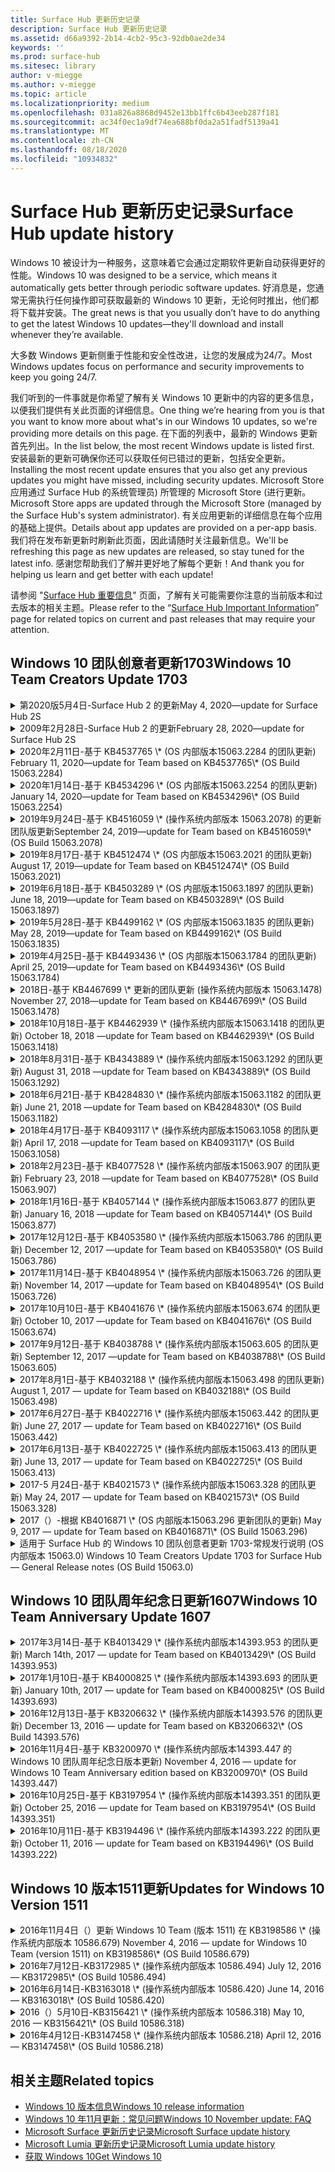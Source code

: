 ```yaml
---
title: Surface Hub 更新历史记录
description: Surface Hub 更新历史记录
ms.assetid: d66a9392-2b14-4cb2-95c3-92db0ae2de34
keywords: ''
ms.prod: surface-hub
ms.sitesec: library
author: v-miegge
ms.author: v-miegge
ms.topic: article
ms.localizationpriority: medium
ms.openlocfilehash: 031a826a8868d9452e13bb1ffc6b43eeb287f181
ms.sourcegitcommit: ac34f0ec1a9df74ea688bf0da2a51fadf5139a41
ms.translationtype: MT
ms.contentlocale: zh-CN
ms.lasthandoff: 08/18/2020
ms.locfileid: "10934832"
---
```

# <span data-ttu-id="f62fe-103">Surface Hub 更新历史记录</span><span class="sxs-lookup"><span data-stu-id="f62fe-103">Surface Hub update history</span></span>

<span data-ttu-id="f62fe-104">Windows 10 被设计为一种服务，这意味着它会通过定期软件更新自动获得更好的性能。</span><span class="sxs-lookup"><span data-stu-id="f62fe-104">Windows 10 was designed to be a service, which means it automatically gets better through periodic software updates.</span></span> <span data-ttu-id="f62fe-105">好消息是，您通常无需执行任何操作即可获取最新的 Windows 10 更新，无论何时推出，他们都将下载并安装。</span><span class="sxs-lookup"><span data-stu-id="f62fe-105">The great news is that you usually don’t have to do anything to get the latest Windows 10 updates—they'll download and install whenever they’re available.</span></span>

<span data-ttu-id="f62fe-106">大多数 Windows 更新侧重于性能和安全性改进，让您的发展成为24/7。</span><span class="sxs-lookup"><span data-stu-id="f62fe-106">Most Windows updates focus on performance and security improvements to keep you going 24/7.</span></span>

<span data-ttu-id="f62fe-107">我们听到的一件事就是你希望了解有关 Windows 10 更新中的内容的更多信息，以便我们提供有关此页面的详细信息。</span><span class="sxs-lookup"><span data-stu-id="f62fe-107">One thing we’re hearing from you is that you want to know more about what's in our Windows 10 updates, so we're providing more details on this page.</span></span> <span data-ttu-id="f62fe-108">在下面的列表中，最新的 Windows 更新首先列出。</span><span class="sxs-lookup"><span data-stu-id="f62fe-108">In the list below, the most recent Windows update is listed first.</span></span> <span data-ttu-id="f62fe-109">安装最新的更新可确保你还可以获取任何已错过的更新，包括安全更新。</span><span class="sxs-lookup"><span data-stu-id="f62fe-109">Installing the most recent update ensures that you also get any previous updates you might have missed, including security updates.</span></span> <span data-ttu-id="f62fe-110">Microsoft Store 应用通过 Surface Hub 的系统管理员) 所管理的 Microsoft Store (进行更新。</span><span class="sxs-lookup"><span data-stu-id="f62fe-110">Microsoft Store apps are updated through the Microsoft Store (managed by the Surface Hub's system administrator).</span></span> <span data-ttu-id="f62fe-111">有关应用更新的详细信息在每个应用的基础上提供。</span><span class="sxs-lookup"><span data-stu-id="f62fe-111">Details about app updates are provided on a per-app basis.</span></span>
<span data-ttu-id="f62fe-112">我们将在发布新更新时刷新此页面，因此请随时关注最新信息。</span><span class="sxs-lookup"><span data-stu-id="f62fe-112">We'll be refreshing this page as new updates are released, so stay tuned for the latest info.</span></span> <span data-ttu-id="f62fe-113">感谢您帮助我们了解并更好地了解每个更新！</span><span class="sxs-lookup"><span data-stu-id="f62fe-113">And thank you for helping us learn and get better with each update!</span></span>

<span data-ttu-id="f62fe-114">请参阅 "[Surface Hub 重要信息](https://support.microsoft.com/products/surface-devices/surface-hub)" 页面，了解有关可能需要你注意的当前版本和过去版本的相关主题。</span><span class="sxs-lookup"><span data-stu-id="f62fe-114">Please refer to the “[Surface Hub Important Information](https://support.microsoft.com/products/surface-devices/surface-hub)” page for related topics on current and past releases that may require your attention.</span></span>

## <span data-ttu-id="f62fe-115">Windows 10 团队创意者更新1703</span><span class="sxs-lookup"><span data-stu-id="f62fe-115">Windows 10 Team Creators Update 1703</span></span>

<details>
<summary><span data-ttu-id="f62fe-116">第2020版5月4日-Surface Hub 2 的更新</span><span class="sxs-lookup"><span data-stu-id="f62fe-116">May 4, 2020—update for Surface Hub 2S</span></span></summary>

<span data-ttu-id="f62fe-117">此更新特定于 Surface Hub 2，并提供如下所述的驱动程序和固件更新：</span><span class="sxs-lookup"><span data-stu-id="f62fe-117">This update is specific to the Surface Hub 2S and provides the driver and firmware updates outlined below:</span></span>

* <span data-ttu-id="f62fe-118">Surface USB 音频驱动程序-15.3.6。0</span><span class="sxs-lookup"><span data-stu-id="f62fe-118">Surface USB audio driver - 15.3.6.0</span></span>
  * <span data-ttu-id="f62fe-119">改善方向音频性能。</span><span class="sxs-lookup"><span data-stu-id="f62fe-119">Improves directional audio performance.</span></span>
* <span data-ttu-id="f62fe-120">英特尔 (R) 显示音频驱动程序-10.27.0。5</span><span class="sxs-lookup"><span data-stu-id="f62fe-120">Intel(R) display audio driver - 10.27.0.5</span></span>
  * <span data-ttu-id="f62fe-121">改进屏幕共享方案。</span><span class="sxs-lookup"><span data-stu-id="f62fe-121">Improves screen sharing scenarios.</span></span>
* <span data-ttu-id="f62fe-122">英特尔 (R) 图形驱动程序-26.20.100.7263</span><span class="sxs-lookup"><span data-stu-id="f62fe-122">Intel(R) graphics driver - 26.20.100.7263</span></span>
  * <span data-ttu-id="f62fe-123">提高系统稳定性。</span><span class="sxs-lookup"><span data-stu-id="f62fe-123">Improves system stability.</span></span>
* <span data-ttu-id="f62fe-124">Surface System 驱动程序-1.7.139。0</span><span class="sxs-lookup"><span data-stu-id="f62fe-124">Surface System driver - 1.7.139.0</span></span>
  * <span data-ttu-id="f62fe-125">提高系统稳定性。</span><span class="sxs-lookup"><span data-stu-id="f62fe-125">Improves system stability.</span></span>
* <span data-ttu-id="f62fe-126">表面 SMC 固件更新-1.176.139。0</span><span class="sxs-lookup"><span data-stu-id="f62fe-126">Surface SMC Firmware update - 1.176.139.0</span></span>
  * <span data-ttu-id="f62fe-127">提高系统稳定性。</span><span class="sxs-lookup"><span data-stu-id="f62fe-127">Improves system stability.</span></span>
</details>

<details>
<summary><span data-ttu-id="f62fe-128">2009年2月28日-Surface Hub 2 的更新</span><span class="sxs-lookup"><span data-stu-id="f62fe-128">February 28, 2020—update for Surface Hub 2S</span></span></summary>

<span data-ttu-id="f62fe-129">此更新特定于 Surface Hub 2，并提供如下所述的驱动程序和固件更新：</span><span class="sxs-lookup"><span data-stu-id="f62fe-129">This update is specific to the Surface Hub 2S and provides the driver and firmware updates outlined below:</span></span>

* <span data-ttu-id="f62fe-130">Surface Integration 驱动程序-13.46.139。0</span><span class="sxs-lookup"><span data-stu-id="f62fe-130">Surface Integration driver - 13.46.139.0</span></span> 
  * <span data-ttu-id="f62fe-131">改善显示亮度方案。</span><span class="sxs-lookup"><span data-stu-id="f62fe-131">Improves display brightness scenarios.</span></span>
* <span data-ttu-id="f62fe-132">Intel (R) 管理引擎接口驱动程序-1914.12.0.1256</span><span class="sxs-lookup"><span data-stu-id="f62fe-132">Intel(R) Management Engine Interface driver - 1914.12.0.1256</span></span>
  * <span data-ttu-id="f62fe-133">提高系统稳定性。</span><span class="sxs-lookup"><span data-stu-id="f62fe-133">Improves system stability.</span></span>
* <span data-ttu-id="f62fe-134">表面 SMC 固件更新-1.161.139。0</span><span class="sxs-lookup"><span data-stu-id="f62fe-134">Surface SMC Firmware update - 1.161.139.0</span></span>
  * <span data-ttu-id="f62fe-135">改善笔的电池性能。</span><span class="sxs-lookup"><span data-stu-id="f62fe-135">Improves pen battery performance.</span></span>
* <span data-ttu-id="f62fe-136">Surface UEFI 更新-694.2938.768。0</span><span class="sxs-lookup"><span data-stu-id="f62fe-136">Surface UEFI update - 694.2938.768.0</span></span>
  * <span data-ttu-id="f62fe-137">提高系统稳定性。</span><span class="sxs-lookup"><span data-stu-id="f62fe-137">Improves system stability.</span></span>
</details>

<details>
<summary><span data-ttu-id="f62fe-138">2020年2月11日-基于 KB4537765 \* (OS 内部版本15063.2284 的团队更新) </span><span class="sxs-lookup"><span data-stu-id="f62fe-138">February 11, 2020—update for Team based on KB4537765\* (OS Build 15063.2284)</span></span></summary>

<span data-ttu-id="f62fe-139">对 Surface Hub 的此更新包括质量改进和安全修补程序。</span><span class="sxs-lookup"><span data-stu-id="f62fe-139">This update to the Surface Hub includes quality improvements and security fixes.</span></span> <span data-ttu-id="f62fe-140">在 [Windows 10 更新历史记录](https://support.microsoft.com/help/4018124/windows-10-update-history)中尚未概括介绍 Surface Hub 的关键更新，包括：</span><span class="sxs-lookup"><span data-stu-id="f62fe-140">Key updates to Surface Hub, not already outlined in [Windows 10 Update History](https://support.microsoft.com/help/4018124/windows-10-update-history), include:</span></span>

* <span data-ttu-id="f62fe-141">解决了 Skype for Business 通话期间，其他参与者无法听到集线器2的问题。</span><span class="sxs-lookup"><span data-stu-id="f62fe-141">Resolves an issue where the Hub 2S cannot be heard well by other participants during Skype for Business calls.</span></span>
* <span data-ttu-id="f62fe-142">提高 Surface Hub 上某些阿拉伯语、希伯来语和其他 RTL 语言使用方案的可靠性。</span><span class="sxs-lookup"><span data-stu-id="f62fe-142">Improves reliability for some Arabic, Hebrew, and other RTL language usage scenarios on Surface Hub.</span></span>

<span data-ttu-id="f62fe-143">请参阅 [Surface Hub 管理员指南](https://docs.microsoft.com/surface-hub/) ，了解如何启用/禁用设备功能和服务。</span><span class="sxs-lookup"><span data-stu-id="f62fe-143">Please refer to the [Surface Hub Admin guide](https://docs.microsoft.com/surface-hub/) for enabling/disabling device features and services.</span></span><span data-ttu-id="f62fe-144">
\*[KB4537765](https://support.microsoft.com/help/4537765)</span><span class="sxs-lookup"><span data-stu-id="f62fe-144">
\*[KB4537765](https://support.microsoft.com/help/4537765)</span></span>
</details>

<details>
<summary><span data-ttu-id="f62fe-145">2020年1月14日-基于 KB4534296 \* (OS 内部版本15063.2254 的团队更新) </span><span class="sxs-lookup"><span data-stu-id="f62fe-145">January 14, 2020—update for Team based on KB4534296\* (OS Build 15063.2254)</span></span></summary>

<span data-ttu-id="f62fe-146">对 Surface Hub 的此更新包括质量改进和安全修补程序。</span><span class="sxs-lookup"><span data-stu-id="f62fe-146">This update to the Surface Hub includes quality improvements and security fixes.</span></span> <span data-ttu-id="f62fe-147">在 [Windows 10 更新历史记录](https://support.microsoft.com/help/4018124/windows-10-update-history)中尚未概括介绍 Surface Hub 的关键更新，包括：</span><span class="sxs-lookup"><span data-stu-id="f62fe-147">Key updates to Surface Hub, not already outlined in [Windows 10 Update History](https://support.microsoft.com/help/4018124/windows-10-update-history), include:</span></span>

* <span data-ttu-id="f62fe-148">解决 Microsoft Surface Hub 2 的日志收集问题。</span><span class="sxs-lookup"><span data-stu-id="f62fe-148">Addresses an issue with log collection for Microsoft Surface Hub 2S.</span></span>

<span data-ttu-id="f62fe-149">请参阅 [Surface Hub 管理员指南](https://docs.microsoft.com/surface-hub/) ，了解如何启用/禁用设备功能和服务。</span><span class="sxs-lookup"><span data-stu-id="f62fe-149">Please refer to the [Surface Hub Admin guide](https://docs.microsoft.com/surface-hub/) for enabling/disabling device features and services.</span></span><span data-ttu-id="f62fe-150">
\*[KB4534296](https://support.microsoft.com/help/4534296)</span><span class="sxs-lookup"><span data-stu-id="f62fe-150">
\*[KB4534296](https://support.microsoft.com/help/4534296)</span></span>
</details>

<details>
<summary><span data-ttu-id="f62fe-151">2019年9月24日-基于 KB4516059 \* (操作系统内部版本 15063.2078) 的更新团队版更新</span><span class="sxs-lookup"><span data-stu-id="f62fe-151">September 24, 2019—update for Team based on KB4516059\*  (OS Build 15063.2078)</span></span></summary>

<span data-ttu-id="f62fe-152">对 Surface Hub 的此更新包括质量改进和安全修补程序。</span><span class="sxs-lookup"><span data-stu-id="f62fe-152">This update to the Surface Hub includes quality improvements and security fixes.</span></span> <span data-ttu-id="f62fe-153">在 [Windows 10 更新历史记录](https://support.microsoft.com/help/4018124/windows-10-update-history)中尚未概括介绍 Surface Hub 的关键更新，包括：</span><span class="sxs-lookup"><span data-stu-id="f62fe-153">Key updates to Surface Hub, not already outlined in [Windows 10 Update History](https://support.microsoft.com/help/4018124/windows-10-update-history), include:</span></span>

 * <span data-ttu-id="f62fe-154">更新到 Surface Hub 2 恢复设置页面，准确反映恢复选项。</span><span class="sxs-lookup"><span data-stu-id="f62fe-154">Update to Surface Hub 2S Recovery Settings page to accurately reflect recovery options.</span></span>
 * <span data-ttu-id="f62fe-155">更新到 Surface Hub 2 的 "欢迎" 屏幕以改善设备 recognizability。</span><span class="sxs-lookup"><span data-stu-id="f62fe-155">Update to Surface Hub 2S Welcome screen to improve device recognizability.</span></span>
 * <span data-ttu-id="f62fe-156">解决 Windows 团队 shell 后台显示错误的问题。</span><span class="sxs-lookup"><span data-stu-id="f62fe-156">Addressed an issue with the Windows Team shell background displaying incorrectly.</span></span>
 * <span data-ttu-id="f62fe-157">解决了使用 MDM 策略配置时 "开始" 菜单布局的持久性问题。</span><span class="sxs-lookup"><span data-stu-id="f62fe-157">Addressed an issue with Start Menu layout persistence when configured using MDM policy.</span></span>
 * <span data-ttu-id="f62fe-158">修复了浏览某些内部网站时发生的 Microsoft Edge 中的问题。</span><span class="sxs-lookup"><span data-stu-id="f62fe-158">Fixed an issue in Microsoft Edge that occurs when browsing some internal websites.</span></span>
 * <span data-ttu-id="f62fe-159">修复了在全屏模式下进行演示时出现的 Skype for business 问题。</span><span class="sxs-lookup"><span data-stu-id="f62fe-159">Fixed an issue in Skype for Business that occurs when presenting in full-screen mode.</span></span>

<span data-ttu-id="f62fe-160">请参阅 [Surface Hub 管理员指南](https://docs.microsoft.com/surface-hub/) ，了解如何启用/禁用设备功能和服务。</span><span class="sxs-lookup"><span data-stu-id="f62fe-160">Please refer to the [Surface Hub Admin guide](https://docs.microsoft.com/surface-hub/) for enabling/disabling device features and services.</span></span><span data-ttu-id="f62fe-161">
\*[KB4503289](https://support.microsoft.com/help/4503289)</span><span class="sxs-lookup"><span data-stu-id="f62fe-161">
\*[KB4503289](https://support.microsoft.com/help/4503289)</span></span>
</details>

<details>
<summary><span data-ttu-id="f62fe-162">2019年8月17日-基于 KB4512474 \* (OS 内部版本15063.2021 的团队更新) </span><span class="sxs-lookup"><span data-stu-id="f62fe-162">August 17, 2019—update for Team based on KB4512474\*  (OS Build 15063.2021)</span></span></summary>

<span data-ttu-id="f62fe-163">对 Surface Hub 的此更新包括质量改进和安全修补程序。</span><span class="sxs-lookup"><span data-stu-id="f62fe-163">This update to the Surface Hub includes quality improvements and security fixes.</span></span> <span data-ttu-id="f62fe-164">在 [Windows 10 更新历史记录](https://support.microsoft.com/help/4018124/windows-10-update-history)中尚未概括介绍 Surface Hub 的关键更新，包括：</span><span class="sxs-lookup"><span data-stu-id="f62fe-164">Key updates to Surface Hub, not already outlined in [Windows 10 Update History](https://support.microsoft.com/help/4018124/windows-10-update-history), include:</span></span>

 * <span data-ttu-id="f62fe-165">确保集线器2的视频输出默认为 "重复" 模式。</span><span class="sxs-lookup"><span data-stu-id="f62fe-165">Ensures that Video Out on Hub 2S defaults to "Duplicate" mode.</span></span>
 * <span data-ttu-id="f62fe-166">提高了 Surface Hub 上的一些阿拉伯语语言使用方案的可靠性。</span><span class="sxs-lookup"><span data-stu-id="f62fe-166">Improves reliability for some Arabic language usage scenarios on Surface Hub.</span></span>

<span data-ttu-id="f62fe-167">请参阅 [Surface Hub 管理员指南](https://docs.microsoft.com/surface-hub/) ，了解如何启用/禁用设备功能和服务。</span><span class="sxs-lookup"><span data-stu-id="f62fe-167">Please refer to the [Surface Hub Admin guide](https://docs.microsoft.com/surface-hub/) for enabling/disabling device features and services.</span></span><span data-ttu-id="f62fe-168">
\*[KB4503289](https://support.microsoft.com/help/4503289)</span><span class="sxs-lookup"><span data-stu-id="f62fe-168">
\*[KB4503289](https://support.microsoft.com/help/4503289)</span></span>
 </details>

<details>
<summary><span data-ttu-id="f62fe-169">2019年6月18日-基于 KB4503289 \* (OS 内部版本15063.1897 的团队更新) </span><span class="sxs-lookup"><span data-stu-id="f62fe-169">June 18, 2019—update for Team based on KB4503289\*  (OS Build 15063.1897)</span></span></summary>

<span data-ttu-id="f62fe-170">对 Surface Hub 的此更新包括质量改进和安全修补程序。</span><span class="sxs-lookup"><span data-stu-id="f62fe-170">This update to the Surface Hub includes quality improvements and security fixes.</span></span> <span data-ttu-id="f62fe-171">在 [Windows 10 更新历史记录](https://support.microsoft.com/help/4018124/windows-10-update-history)中尚未概括介绍 Surface Hub 的关键更新，包括：</span><span class="sxs-lookup"><span data-stu-id="f62fe-171">Key updates to Surface Hub, not already outlined in [Windows 10 Update History](https://support.microsoft.com/help/4018124/windows-10-update-history), include:</span></span>

* <span data-ttu-id="f62fe-172">解决了阻止用户使用 Azure Active Directory 帐户登录到 Microsoft Surface Hub 设备的问题。</span><span class="sxs-lookup"><span data-stu-id="f62fe-172">Addresses an issue preventing a user from signing in to a Microsoft Surface Hub device with an Azure Active Directory account.</span></span> <span data-ttu-id="f62fe-173">出现此问题的原因是以前的会话未成功结束。</span><span class="sxs-lookup"><span data-stu-id="f62fe-173">This issue occurs because a previous session did not end successfully.</span></span>
* <span data-ttu-id="f62fe-174">将对 TLS 1.2 连接的支持添加到设备帐户设置方案中的标识提供程序和 Exchange。</span><span class="sxs-lookup"><span data-stu-id="f62fe-174">Adds support for TLS 1.2 connections to identity providers and Exchange in device account setup scenarios.</span></span>
* <span data-ttu-id="f62fe-175">修复了在集线器2上的硬件诊断应用的可靠性。</span><span class="sxs-lookup"><span data-stu-id="f62fe-175">Fixes to improve reliability of Hardware Diagnostic App on Hub 2S.</span></span> 
* <span data-ttu-id="f62fe-176">修复以改进对集线器2的首次运行设置体验的一致性。</span><span class="sxs-lookup"><span data-stu-id="f62fe-176">Fix to improve consistency of first-run setup experience on Hub 2S.</span></span> 

<span data-ttu-id="f62fe-177">请参阅 [Surface Hub 管理员指南](https://docs.microsoft.com/surface-hub/) ，了解如何启用/禁用设备功能和服务。</span><span class="sxs-lookup"><span data-stu-id="f62fe-177">Please refer to the [Surface Hub Admin guide](https://docs.microsoft.com/surface-hub/) for enabling/disabling device features and services.</span></span><span data-ttu-id="f62fe-178">
\*[KB4503289](https://support.microsoft.com/help/4503289)</span><span class="sxs-lookup"><span data-stu-id="f62fe-178">
\*[KB4503289](https://support.microsoft.com/help/4503289)</span></span>
</details>

<details>
<summary><span data-ttu-id="f62fe-179">2019年5月28日-基于 KB4499162 \* (OS 内部版本15063.1835 的团队更新) </span><span class="sxs-lookup"><span data-stu-id="f62fe-179">May 28, 2019—update for Team based on KB4499162\*  (OS Build 15063.1835)</span></span></summary>

<span data-ttu-id="f62fe-180">对 Surface Hub 的此更新包括质量改进和安全修补程序。</span><span class="sxs-lookup"><span data-stu-id="f62fe-180">This update to the Surface Hub includes quality improvements and security fixes.</span></span> <span data-ttu-id="f62fe-181">在 [Windows 10 更新历史记录](https://support.microsoft.com/help/4018124/windows-10-update-history)中尚未概括介绍 Surface Hub 的关键更新，包括：</span><span class="sxs-lookup"><span data-stu-id="f62fe-181">Key updates to Surface Hub, not already outlined in [Windows 10 Update History](https://support.microsoft.com/help/4018124/windows-10-update-history), include:</span></span>

* <span data-ttu-id="f62fe-182">确保在启用 "使用设备帐户凭据" 功能后，不提示 Surface Hub 用户输入代理凭据。</span><span class="sxs-lookup"><span data-stu-id="f62fe-182">Ensures that Surface Hub users aren't prompted to enter proxy credentials after the "Use device account credentials" feature has been enabled.</span></span>
* <span data-ttu-id="f62fe-183">解决了由于音频/视频未使用正确的代理而导致 Skype 连接无法定期失败的问题。</span><span class="sxs-lookup"><span data-stu-id="f62fe-183">Resolves an issue where Skype connections fail periodically because audio/video isn't using the correct proxy.</span></span>
* <span data-ttu-id="f62fe-184">在 Skype for Business 中添加对 TLS 1.2 的支持。</span><span class="sxs-lookup"><span data-stu-id="f62fe-184">Adds support for TLS 1.2 in Skype for Business.</span></span>
* <span data-ttu-id="f62fe-185">当 Skype 服务器已禁用 TLS 1.0 或 TLS 1.1 时，解决 Skype 客户端中的 SIP 连接故障。</span><span class="sxs-lookup"><span data-stu-id="f62fe-185">Resolves a SIP connection failure in the Skype client when the Skype server has TLS 1.0 or TLS 1.1 disabled.</span></span>

<span data-ttu-id="f62fe-186">请参阅 [Surface Hub 管理员指南](https://docs.microsoft.com/surface-hub/) ，了解如何启用/禁用设备功能和服务。</span><span class="sxs-lookup"><span data-stu-id="f62fe-186">Please refer to the [Surface Hub Admin guide](https://docs.microsoft.com/surface-hub/) for enabling/disabling device features and services.</span></span><span data-ttu-id="f62fe-187">
\*[KB4499162](https://support.microsoft.com/help/4499162)</span><span class="sxs-lookup"><span data-stu-id="f62fe-187">
\*[KB4499162](https://support.microsoft.com/help/4499162)</span></span>
</details>

<details>
<summary><span data-ttu-id="f62fe-188">2019年4月25日-基于 KB4493436 \* (OS 内部版本15063.1784 的团队更新) </span><span class="sxs-lookup"><span data-stu-id="f62fe-188">April 25, 2019—update for Team based on KB4493436\*  (OS Build 15063.1784)</span></span></summary>

<span data-ttu-id="f62fe-189">对 Surface Hub 的此更新包括质量改进和安全修补程序。</span><span class="sxs-lookup"><span data-stu-id="f62fe-189">This update to the Surface Hub includes quality improvements and security fixes.</span></span> <span data-ttu-id="f62fe-190">在 [Windows 10 更新历史记录](https://support.microsoft.com/help/4018124/windows-10-update-history)中尚未概括介绍 Surface Hub 的关键更新，包括：</span><span class="sxs-lookup"><span data-stu-id="f62fe-190">Key updates to Surface Hub, not already outlined in [Windows 10 Update History](https://support.microsoft.com/help/4018124/windows-10-update-history), include:</span></span>

* <span data-ttu-id="f62fe-191">解决与 Surface Hub 连接的某些 USB 设备的视频和音频同步问题。</span><span class="sxs-lookup"><span data-stu-id="f62fe-191">Resolves video and audio sync issue with some USB devices that are connected to the Surface Hub.</span></span>

<span data-ttu-id="f62fe-192">请参阅 [Surface Hub 管理员指南](https://docs.microsoft.com/surface-hub/) ，了解如何启用/禁用设备功能和服务。</span><span class="sxs-lookup"><span data-stu-id="f62fe-192">Please refer to the [Surface Hub Admin guide](https://docs.microsoft.com/surface-hub/) for enabling/disabling device features and services.</span></span><span data-ttu-id="f62fe-193">
\*[KB4493436](https://support.microsoft.com/help/4493436)</span><span class="sxs-lookup"><span data-stu-id="f62fe-193">
\*[KB4493436](https://support.microsoft.com/help/4493436)</span></span>
</details>

<details>
<summary><span data-ttu-id="f62fe-194">2018日-基于 KB4467699 \* 更新的团队更新 (操作系统内部版本 15063.1478) </span><span class="sxs-lookup"><span data-stu-id="f62fe-194">November 27, 2018—update for Team based on KB4467699\*  (OS Build 15063.1478)</span></span></summary>

<span data-ttu-id="f62fe-195">对 Surface Hub 的此更新包括质量改进和安全修补程序。</span><span class="sxs-lookup"><span data-stu-id="f62fe-195">This update to the Surface Hub includes quality improvements and security fixes.</span></span> <span data-ttu-id="f62fe-196">在 [Windows 10 更新历史记录](https://support.microsoft.com/help/4018124/windows-10-update-history)中尚未概括介绍 Surface Hub 的关键更新，包括：</span><span class="sxs-lookup"><span data-stu-id="f62fe-196">Key updates to Surface Hub, not already outlined in [Windows 10 Update History](https://support.microsoft.com/help/4018124/windows-10-update-history), include:</span></span>

* <span data-ttu-id="f62fe-197">解决了阻止某些用户登录到 "我的会议和文件" 的问题。</span><span class="sxs-lookup"><span data-stu-id="f62fe-197">Addresses an issue that prevents some users from Signing-In to “My Meetings and Files.”</span></span>

<span data-ttu-id="f62fe-198">请参阅 [Surface Hub 管理员指南](https://docs.microsoft.com/surface-hub/) ，了解如何启用/禁用设备功能和服务。</span><span class="sxs-lookup"><span data-stu-id="f62fe-198">Please refer to the [Surface Hub Admin guide](https://docs.microsoft.com/surface-hub/) for enabling/disabling device features and services.</span></span><span data-ttu-id="f62fe-199">
\*[KBKB4467699](https://support.microsoft.com/help/KB4467699)</span><span class="sxs-lookup"><span data-stu-id="f62fe-199">
\*[KBKB4467699](https://support.microsoft.com/help/KB4467699)</span></span>
</details>

<details>
<summary><span data-ttu-id="f62fe-200">2018年10月18日-基于 KB4462939 \* (操作系统内部版本15063.1418 的团队更新) </span><span class="sxs-lookup"><span data-stu-id="f62fe-200">October 18, 2018 —update for Team based on KB4462939\*  (OS Build 15063.1418)</span></span></summary>

<span data-ttu-id="f62fe-201">对 Surface Hub 的此更新包括质量改进和安全修补程序。</span><span class="sxs-lookup"><span data-stu-id="f62fe-201">This update to the Surface Hub includes quality improvements and security fixes.</span></span> <span data-ttu-id="f62fe-202">在 [Windows 10 更新历史记录](https://support.microsoft.com/help/4018124/windows-10-update-history)中尚未概括介绍 Surface Hub 的关键更新，包括：</span><span class="sxs-lookup"><span data-stu-id="f62fe-202">Key updates to Surface Hub, not already outlined in [Windows 10 Update History](https://support.microsoft.com/help/4018124/windows-10-update-history), include:</span></span>

* <span data-ttu-id="f62fe-203">Skype for Business 修补程序：</span><span class="sxs-lookup"><span data-stu-id="f62fe-203">Skype for Business fixes:</span></span> 
  * <span data-ttu-id="f62fe-204">解决从睡眠状态恢复时的 Skype for Business 连接问题</span><span class="sxs-lookup"><span data-stu-id="f62fe-204">Resolves Skype for Business connection issue when resuming from sleep</span></span>
  * <span data-ttu-id="f62fe-205">解决了在设备连接到 Internet 时的 Skype for Business 网络连接问题</span><span class="sxs-lookup"><span data-stu-id="f62fe-205">Resolves Skype for Business network connection issue, when device is connected to Internet</span></span>
  * <span data-ttu-id="f62fe-206">解决从目录中搜索用户时的 Skype for Business 崩溃问题</span><span class="sxs-lookup"><span data-stu-id="f62fe-206">Resolves Skype for Business crash when searching for users from directory</span></span>
* <span data-ttu-id="f62fe-207">解决了在企业代理环境中中心错误地报告 "无 Internet 连接" 的问题。</span><span class="sxs-lookup"><span data-stu-id="f62fe-207">Resolves issue where the Hub mistakenly reports “No Internet connection” in enterprise proxy environments.</span></span>
* <span data-ttu-id="f62fe-208">实施了一项功能，使客户能够通过新的白板体验。</span><span class="sxs-lookup"><span data-stu-id="f62fe-208">Implemented a feature allowing customers to op-in to a new Whiteboard experience.</span></span>

<span data-ttu-id="f62fe-209">请参阅 [Surface Hub 管理员指南](https://docs.microsoft.com/surface-hub/) ，了解如何启用/禁用设备功能和服务。</span><span class="sxs-lookup"><span data-stu-id="f62fe-209">Please refer to the [Surface Hub Admin guide](https://docs.microsoft.com/surface-hub/) for enabling/disabling device features and services.</span></span><span data-ttu-id="f62fe-210">
\*[KB4462939](https://support.microsoft.com/help/4462939)</span><span class="sxs-lookup"><span data-stu-id="f62fe-210">
\*[KB4462939](https://support.microsoft.com/help/4462939)</span></span>
</details>

<details>
<summary><span data-ttu-id="f62fe-211">2018年8月31日-基于 KB4343889 \* (操作系统内部版本15063.1292 的团队更新) </span><span class="sxs-lookup"><span data-stu-id="f62fe-211">August 31, 2018 —update for Team based on KB4343889\* (OS Build 15063.1292)</span></span></summary>

<span data-ttu-id="f62fe-212">对 Surface Hub 的此更新包括质量改进和安全修补程序。</span><span class="sxs-lookup"><span data-stu-id="f62fe-212">This update to the Surface Hub includes quality improvements and security fixes.</span></span> <span data-ttu-id="f62fe-213">在 [Windows 10 更新历史记录](https://support.microsoft.com/help/4018124/windows-10-update-history)中尚未概括介绍 Surface Hub 的关键更新，包括：</span><span class="sxs-lookup"><span data-stu-id="f62fe-213">Key updates to Surface Hub, not already outlined in [Windows 10 Update History](https://support.microsoft.com/help/4018124/windows-10-update-history), include:</span></span>

* <span data-ttu-id="f62fe-214">添加对 Microsoft 团队的支持</span><span class="sxs-lookup"><span data-stu-id="f62fe-214">Adds support for Microsoft Teams</span></span>
* <span data-ttu-id="f62fe-215">解决 Intune 注册的任务管理问题</span><span class="sxs-lookup"><span data-stu-id="f62fe-215">Resolves task management issue with Intune registration</span></span>
* <span data-ttu-id="f62fe-216">使管理员能够为中心禁用即时消息和电子邮件服务</span><span class="sxs-lookup"><span data-stu-id="f62fe-216">Enables Administrators to disable Instant Messaging and Email services for the Hub</span></span>
* <span data-ttu-id="f62fe-217">针对 Surface Hub Skype for Business 应用程序的其他 bug 修复和可靠性改进</span><span class="sxs-lookup"><span data-stu-id="f62fe-217">Additional bug fixes and reliability improvements for the Surface Hub Skype for Business App</span></span>

<span data-ttu-id="f62fe-218">请参阅 [Surface Hub 管理员指南](https://docs.microsoft.com/surface-hub/) ，了解如何启用/禁用设备功能和服务。</span><span class="sxs-lookup"><span data-stu-id="f62fe-218">Please refer to the [Surface Hub Admin guide](https://docs.microsoft.com/surface-hub/) for enabling/disabling device features and services.</span></span><span data-ttu-id="f62fe-219">
\*[KB4343889](https://support.microsoft.com/help/4343889)</span><span class="sxs-lookup"><span data-stu-id="f62fe-219">
\*[KB4343889](https://support.microsoft.com/help/4343889)</span></span>
</details>

<details>
<summary><span data-ttu-id="f62fe-220">2018年6月21日-基于 KB4284830 \* (操作系统内部版本15063.1182 的团队更新) </span><span class="sxs-lookup"><span data-stu-id="f62fe-220">June 21, 2018 —update for Team based on KB4284830\* (OS Build 15063.1182)</span></span></summary>

<span data-ttu-id="f62fe-221">对 Surface Hub 的此更新包括质量改进和安全修补程序。</span><span class="sxs-lookup"><span data-stu-id="f62fe-221">This update to the Surface Hub includes quality improvements and security fixes.</span></span> <span data-ttu-id="f62fe-222">在 [Windows 10 更新历史记录](https://support.microsoft.com/help/4018124/windows-10-update-history)中尚未概括介绍 Surface Hub 的关键更新，包括：</span><span class="sxs-lookup"><span data-stu-id="f62fe-222">Key updates to Surface Hub, not already outlined in [Windows 10 Update History](https://support.microsoft.com/help/4018124/windows-10-update-history), include:</span></span>

* <span data-ttu-id="f62fe-223">在 EMEA 地区对 GDPR 要求的支持的遥测更改</span><span class="sxs-lookup"><span data-stu-id="f62fe-223">Telemetry change in support of GDPR requirements in EMEA</span></span>

<span data-ttu-id="f62fe-224">请参阅 [Surface Hub 管理员指南](https://docs.microsoft.com/surface-hub/) ，了解如何启用/禁用设备功能和服务。</span><span class="sxs-lookup"><span data-stu-id="f62fe-224">Please refer to the [Surface Hub Admin guide](https://docs.microsoft.com/surface-hub/) for enabling/disabling device features and services.</span></span><span data-ttu-id="f62fe-225">
\*[KB4284830](https://support.microsoft.com/help/KB4284830)</span><span class="sxs-lookup"><span data-stu-id="f62fe-225">
\*[KB4284830](https://support.microsoft.com/help/KB4284830)</span></span>
</details>

<details>
<summary><span data-ttu-id="f62fe-226">2018年4月17日-基于 KB4093117 \* (操作系统内部版本15063.1058 的团队更新) </span><span class="sxs-lookup"><span data-stu-id="f62fe-226">April 17, 2018 —update for Team based on KB4093117\* (OS Build 15063.1058)</span></span></summary>

<span data-ttu-id="f62fe-227">对 Surface Hub 的此更新包括质量改进和安全修补程序。</span><span class="sxs-lookup"><span data-stu-id="f62fe-227">This update to the Surface Hub includes quality improvements and security fixes.</span></span> <span data-ttu-id="f62fe-228">在 [Windows 10 更新历史记录](https://support.microsoft.com/help/4018124/windows-10-update-history)中尚未概括介绍 Surface Hub 的关键更新，包括：</span><span class="sxs-lookup"><span data-stu-id="f62fe-228">Key updates to Surface Hub, not already outlined in [Windows 10 Update History](https://support.microsoft.com/help/4018124/windows-10-update-history), include:</span></span>

* <span data-ttu-id="f62fe-229">解决有线投影问题</span><span class="sxs-lookup"><span data-stu-id="f62fe-229">Resolves a wired projection issue</span></span>
* <span data-ttu-id="f62fe-230">为特定 MDM (移动设备管理) 策略启用批量更新</span><span class="sxs-lookup"><span data-stu-id="f62fe-230">Enables bulk update for certain MDM (Mobile Device Management) policies</span></span>
* <span data-ttu-id="f62fe-231">解决国际电话的电话拨号程序问题</span><span class="sxs-lookup"><span data-stu-id="f62fe-231">Resolves phone dialer issue with international calls</span></span>
* <span data-ttu-id="f62fe-232">解决两个 Surface Hub 加入同一会议时的图像解析问题</span><span class="sxs-lookup"><span data-stu-id="f62fe-232">Addresses image resolution issue when 2 Surface Hubs join the same meeting</span></span>
* <span data-ttu-id="f62fe-233">解决) 证书处理错误的 OMS (操作管理套件</span><span class="sxs-lookup"><span data-stu-id="f62fe-233">Resolves OMS (Operations Management Suite) certificate handling error</span></span>
* <span data-ttu-id="f62fe-234">解决了在会话结束时清理的安全问题</span><span class="sxs-lookup"><span data-stu-id="f62fe-234">Addresses a security issue when cleaning up at the end of a session</span></span>
* <span data-ttu-id="f62fe-235">解决在将 Surface Hub 指定到通道149到165时的 Miracast 问题</span><span class="sxs-lookup"><span data-stu-id="f62fe-235">Addresses Miracast issue, when Surface Hub is specified to channels 149 through 165</span></span>
  * <span data-ttu-id="f62fe-236">由于地区政府的规定，频道149至165将继续在欧洲、日本或以色列不可用</span><span class="sxs-lookup"><span data-stu-id="f62fe-236">Channels 149 through 165 will continue to be unusable in Europe, Japan or Israel due to regional governmental regulations</span></span>

<span data-ttu-id="f62fe-237">请参阅 [Surface Hub 管理员指南](https://docs.microsoft.com/surface-hub/) ，了解如何启用/禁用设备功能和服务。</span><span class="sxs-lookup"><span data-stu-id="f62fe-237">Please refer to the [Surface Hub Admin guide](https://docs.microsoft.com/surface-hub/) for enabling/disabling device features and services.</span></span><span data-ttu-id="f62fe-238">
\*[KB4093117](https://support.microsoft.com/help/4093117)</span><span class="sxs-lookup"><span data-stu-id="f62fe-238">
\*[KB4093117](https://support.microsoft.com/help/4093117)</span></span>
</details>

<details>
<summary><span data-ttu-id="f62fe-239">2018年2月23日-基于 KB4077528 \* (操作系统内部版本15063.907 的团队更新) </span><span class="sxs-lookup"><span data-stu-id="f62fe-239">February 23, 2018 —update for Team based on KB4077528\* (OS Build 15063.907)</span></span></summary>

<span data-ttu-id="f62fe-240">对 Surface Hub 的此更新包括质量改进和安全修补程序。</span><span class="sxs-lookup"><span data-stu-id="f62fe-240">This update to the Surface Hub includes quality improvements and security fixes.</span></span> <span data-ttu-id="f62fe-241">在 [Windows 10 更新历史记录](https://support.microsoft.com/help/4018124/windows-10-update-history)中尚未概括介绍 Surface Hub 的关键更新，包括：</span><span class="sxs-lookup"><span data-stu-id="f62fe-241">Key updates to Surface Hub, not already outlined in [Windows 10 Update History](https://support.microsoft.com/help/4018124/windows-10-update-history), include:</span></span>

* <span data-ttu-id="f62fe-242">解决了未正确应用 MDM 设置的问题</span><span class="sxs-lookup"><span data-stu-id="f62fe-242">Resolved an issue where MDM settings were not being correctly applied</span></span>
* <span data-ttu-id="f62fe-243">改进的清理过程</span><span class="sxs-lookup"><span data-stu-id="f62fe-243">Improved Cleanup process</span></span>

<span data-ttu-id="f62fe-244">请参阅 [Surface Hub 管理员指南](https://docs.microsoft.com/surface-hub/) ，了解如何启用/禁用设备功能和服务。</span><span class="sxs-lookup"><span data-stu-id="f62fe-244">Please refer to the [Surface Hub Admin guide](https://docs.microsoft.com/surface-hub/) for enabling/disabling device features and services.</span></span><span data-ttu-id="f62fe-245">
\*[KB4077528](https://support.microsoft.com/help/4077528)</span><span class="sxs-lookup"><span data-stu-id="f62fe-245">
\*[KB4077528](https://support.microsoft.com/help/4077528)</span></span>
</details>

<details>
<summary><span data-ttu-id="f62fe-246">2018年1月16日-基于 KB4057144 \* (操作系统内部版本15063.877 的团队更新) </span><span class="sxs-lookup"><span data-stu-id="f62fe-246">January 16, 2018 —update for Team based on KB4057144\* (OS Build 15063.877)</span></span></summary>

<span data-ttu-id="f62fe-247">对 Surface Hub 的此更新包括质量改进和安全修补程序。</span><span class="sxs-lookup"><span data-stu-id="f62fe-247">This update to the Surface Hub includes quality improvements and security fixes.</span></span> <span data-ttu-id="f62fe-248">在 [Windows 10 更新历史记录](https://support.microsoft.com/help/4018124/windows-10-update-history)中尚未概括介绍 Surface Hub 的关键更新，包括：</span><span class="sxs-lookup"><span data-stu-id="f62fe-248">Key updates to Surface Hub, not already outlined in [Windows 10 Update History](https://support.microsoft.com/help/4018124/windows-10-update-history), include:</span></span>

* <span data-ttu-id="f62fe-249">通过 MDM 添加管理 "开始" 菜单磁贴布局的功能</span><span class="sxs-lookup"><span data-stu-id="f62fe-249">Adds ability to manage Start Menu tile layout via MDM</span></span>
* <span data-ttu-id="f62fe-250">有关密码旋转配置的 MDM 错误修复</span><span class="sxs-lookup"><span data-stu-id="f62fe-250">MDM bug fix on password rotation configuration</span></span>

<span data-ttu-id="f62fe-251">请参阅 [Surface Hub 管理员指南](https://docs.microsoft.com/surface-hub/) ，了解如何启用/禁用设备功能和服务。</span><span class="sxs-lookup"><span data-stu-id="f62fe-251">Please refer to the [Surface Hub Admin guide](https://docs.microsoft.com/surface-hub/) for enabling/disabling device features and services.</span></span><span data-ttu-id="f62fe-252">
\*[KB4057144](https://support.microsoft.com/help/4057144)</span><span class="sxs-lookup"><span data-stu-id="f62fe-252">
\*[KB4057144](https://support.microsoft.com/help/4057144)</span></span>
</details>

<details>
<summary><span data-ttu-id="f62fe-253">2017年12月12日-基于 KB4053580 \* (操作系统内部版本15063.786 的团队更新) </span><span class="sxs-lookup"><span data-stu-id="f62fe-253">December 12, 2017 —update for Team based on KB4053580\* (OS Build 15063.786)</span></span></summary>

<span data-ttu-id="f62fe-254">对 Surface Hub 的此更新包括质量改进和安全修补程序。</span><span class="sxs-lookup"><span data-stu-id="f62fe-254">This update to the Surface Hub includes quality improvements and security fixes.</span></span> <span data-ttu-id="f62fe-255">在 [Windows 10 更新历史记录](https://support.microsoft.com/help/4018124/windows-10-update-history)中尚未概括介绍 Surface Hub 的关键更新，包括：</span><span class="sxs-lookup"><span data-stu-id="f62fe-255">Key updates to Surface Hub, not already outlined in [Windows 10 Update History](https://support.microsoft.com/help/4018124/windows-10-update-history), include:</span></span>

* <span data-ttu-id="f62fe-256">解决 Skype for Business 通话期间 (撕裂或闪烁) 相机视频闪烁</span><span class="sxs-lookup"><span data-stu-id="f62fe-256">Resolves camera video flashes (tearing or flickers) during Skype for Business calls</span></span>
* <span data-ttu-id="f62fe-257">解决了通知中心 SSD ID 问题</span><span class="sxs-lookup"><span data-stu-id="f62fe-257">Resolves Notification Center SSD ID issue</span></span>

<span data-ttu-id="f62fe-258">请参阅 [Surface Hub 管理员指南](https://docs.microsoft.com/surface-hub/) ，了解如何启用/禁用设备功能和服务。</span><span class="sxs-lookup"><span data-stu-id="f62fe-258">Please refer to the [Surface Hub Admin guide](https://docs.microsoft.com/surface-hub/) for enabling/disabling device features and services.</span></span><span data-ttu-id="f62fe-259">
\*[KB4053580](https://support.microsoft.com/help/4053580)</span><span class="sxs-lookup"><span data-stu-id="f62fe-259">
\*[KB4053580](https://support.microsoft.com/help/4053580)</span></span>
</details>

<details>
<summary><span data-ttu-id="f62fe-260">2017年11月14日-基于 KB4048954 \* (操作系统内部版本15063.726 的团队更新) </span><span class="sxs-lookup"><span data-stu-id="f62fe-260">November 14, 2017 —update for Team based on KB4048954\* (OS Build 15063.726)</span></span></summary>

<span data-ttu-id="f62fe-261">对 Surface Hub 的此更新包括质量改进和安全修补程序。</span><span class="sxs-lookup"><span data-stu-id="f62fe-261">This update to the Surface Hub includes quality improvements and security fixes.</span></span> <span data-ttu-id="f62fe-262">在 [Windows 10 更新历史记录](https://support.microsoft.com/help/4018124/windows-10-update-history)中尚未概括介绍 Surface Hub 的关键更新，包括：</span><span class="sxs-lookup"><span data-stu-id="f62fe-262">Key updates to Surface Hub, not already outlined in [Windows 10 Update History](https://support.microsoft.com/help/4018124/windows-10-update-history), include:</span></span>

* <span data-ttu-id="f62fe-263">允许客户使用 MDM 策略启用 802.1 x 有线网络身份验证的功能更新。</span><span class="sxs-lookup"><span data-stu-id="f62fe-263">Feature update that allows customers to enable 802.1x wired network authentication using MDM policy.</span></span>
* <span data-ttu-id="f62fe-264">一个功能更新，使用户可以在打开文件时动态选择其选择的应用程序。</span><span class="sxs-lookup"><span data-stu-id="f62fe-264">A feature update that enables users to dynamically select an application of their choice when opening a file.</span></span>
* <span data-ttu-id="f62fe-265">修复：确保结束会话清理完全删除用户帐户和设备之间的所有连接。</span><span class="sxs-lookup"><span data-stu-id="f62fe-265">Fix that ensures that End Session cleanup fully removes all connections between the user’s account and the device.</span></span>
* <span data-ttu-id="f62fe-266">改善清理时间以及 Miracast 连接时间的性能修复。</span><span class="sxs-lookup"><span data-stu-id="f62fe-266">Performance fix that improves cleanup time as well as Miracast connection time.</span></span>
* <span data-ttu-id="f62fe-267">在广告 hock 会议期间引入了轻松的身份验证利用率。</span><span class="sxs-lookup"><span data-stu-id="f62fe-267">Introduces Easy Authentication utilization during ad-hock meetings.</span></span>
* <span data-ttu-id="f62fe-268">修复：确保服务组件使用在设备上配置的同一代理。</span><span class="sxs-lookup"><span data-stu-id="f62fe-268">Fix that ensures service components to use the same proxy that is configured across the device.</span></span>
* <span data-ttu-id="f62fe-269">减少并更全面地保护设备传输的遥测，从而减少带宽利用率。</span><span class="sxs-lookup"><span data-stu-id="f62fe-269">Reduces and more thoroughly secures the telemetry transmitted by the device, reducing bandwidth utilization.</span></span>
* <span data-ttu-id="f62fe-270">启用允许用户在会议结束后向 Microsoft 提供反馈的功能。</span><span class="sxs-lookup"><span data-stu-id="f62fe-270">Enables a feature allowing users to provide feedback to Microsoft after a meeting concludes.</span></span>

<span data-ttu-id="f62fe-271">请参阅 [Surface Hub 管理员指南](https://docs.microsoft.com/surface-hub/) ，了解如何启用/禁用设备功能和服务。</span><span class="sxs-lookup"><span data-stu-id="f62fe-271">Please refer to the [Surface Hub Admin guide](https://docs.microsoft.com/surface-hub/) for enabling/disabling device features and services.</span></span><span data-ttu-id="f62fe-272">
\*[KB4048954](https://support.microsoft.com/help/4048954)</span><span class="sxs-lookup"><span data-stu-id="f62fe-272">
\*[KB4048954](https://support.microsoft.com/help/4048954)</span></span>
</details>

<details>
<summary><span data-ttu-id="f62fe-273">2017年10月10日-基于 KB4041676 \* (操作系统内部版本15063.674 的团队更新) </span><span class="sxs-lookup"><span data-stu-id="f62fe-273">October 10, 2017 —update for Team based on KB4041676\* (OS Build 15063.674)</span></span></summary>

<span data-ttu-id="f62fe-274">对 Surface Hub 的此更新包括质量改进和安全修补程序。</span><span class="sxs-lookup"><span data-stu-id="f62fe-274">This update to the Surface Hub includes quality improvements and security fixes.</span></span> <span data-ttu-id="f62fe-275">在 [Windows 10 更新历史记录](https://support.microsoft.com/help/4018124/windows-10-update-history)中尚未概括介绍 Surface Hub 的关键更新，包括：</span><span class="sxs-lookup"><span data-stu-id="f62fe-275">Key updates to Surface Hub, not already outlined in [Windows 10 Update History](https://support.microsoft.com/help/4018124/windows-10-update-history), include:</span></span>

* <span data-ttu-id="f62fe-276">Skype for Business</span><span class="sxs-lookup"><span data-stu-id="f62fe-276">Skype for Business</span></span>
  * <span data-ttu-id="f62fe-277">解决了在从睡眠状态恢复时需要重新启动设备的问题。</span><span class="sxs-lookup"><span data-stu-id="f62fe-277">Resolves issue that required a device reboot when resuming from sleep.</span></span>
  * <span data-ttu-id="f62fe-278">修复了外部联系人无法通过 Skype Online 中心帐户解决的问题。</span><span class="sxs-lookup"><span data-stu-id="f62fe-278">Fixes issue where external contacts did not resolve through Skype Online Hub account.</span></span>
* <span data-ttu-id="f62fe-279">PowerPoint</span><span class="sxs-lookup"><span data-stu-id="f62fe-279">PowerPoint</span></span>
  * <span data-ttu-id="f62fe-280">修复了某些 PowerPoint 演示文稿无法在中心上进行投影的问题。</span><span class="sxs-lookup"><span data-stu-id="f62fe-280">Fixes problem where some PowerPoint presentations would not project on Hub.</span></span>
* <span data-ttu-id="f62fe-281">常规</span><span class="sxs-lookup"><span data-stu-id="f62fe-281">General</span></span>
  * <span data-ttu-id="f62fe-282">修复以解决系统管理员无法禁用 USB 端口的问题。</span><span class="sxs-lookup"><span data-stu-id="f62fe-282">Fix to resolve issue where USB port could not be disabled by System Administrator.</span></span>

<span data-ttu-id="f62fe-283">\*[KB4041676](https://support.microsoft.com/help/4041676)</span><span class="sxs-lookup"><span data-stu-id="f62fe-283">\*[KB4041676](https://support.microsoft.com/help/4041676)</span></span>
</details>

<details>
<summary><span data-ttu-id="f62fe-284">2017年9月12日-基于 KB4038788 \* (操作系统内部版本15063.605 的团队更新) </span><span class="sxs-lookup"><span data-stu-id="f62fe-284">September 12, 2017 —update for Team based on KB4038788\* (OS Build 15063.605)</span></span> </summary>

<span data-ttu-id="f62fe-285">对 Surface Hub 的此更新包括质量改进和安全修补程序。</span><span class="sxs-lookup"><span data-stu-id="f62fe-285">This update to the Surface Hub includes quality improvements and security fixes.</span></span> <span data-ttu-id="f62fe-286">在 [Windows 10 更新历史记录](https://support.microsoft.com/help/4018124/windows-10-update-history)中尚未概括介绍 Surface Hub 的关键更新，包括：</span><span class="sxs-lookup"><span data-stu-id="f62fe-286">Key updates to Surface Hub, not already outlined in [Windows 10 Update History](https://support.microsoft.com/help/4018124/windows-10-update-history), include:</span></span>

* <span data-ttu-id="f62fe-287">安全性</span><span class="sxs-lookup"><span data-stu-id="f62fe-287">Security</span></span>
  * <span data-ttu-id="f62fe-288">解决从睡眠唤醒设备时 Bitlocker 的问题。</span><span class="sxs-lookup"><span data-stu-id="f62fe-288">Resolves issue with Bitlocker when device wakes from sleep.</span></span>
* <span data-ttu-id="f62fe-289">常规</span><span class="sxs-lookup"><span data-stu-id="f62fe-289">General</span></span>
  * <span data-ttu-id="f62fe-290">减少设备运行状况遥测的频率/数量，从而提高系统性能。</span><span class="sxs-lookup"><span data-stu-id="f62fe-290">Reduces frequency/amount of device health telemetry, improving system performance.</span></span>
  * <span data-ttu-id="f62fe-291">修复了阻止设备收集系统日志的问题。</span><span class="sxs-lookup"><span data-stu-id="f62fe-291">Fixes issue that prevented device from collecting system logs.</span></span>

<span data-ttu-id="f62fe-292">\*[KB4038788](https://support.microsoft.com/help/4038788)</span><span class="sxs-lookup"><span data-stu-id="f62fe-292">\*[KB4038788](https://support.microsoft.com/help/4038788)</span></span>
</details>

<details>
<summary><span data-ttu-id="f62fe-293">2017年8月1日-基于 KB4032188 \* (操作系统内部版本15063.498 的团队更新) </span><span class="sxs-lookup"><span data-stu-id="f62fe-293">August 1, 2017 — update for Team based on KB4032188\* (OS Build 15063.498)</span></span></summary>

* <span data-ttu-id="f62fe-294">Skype for Business</span><span class="sxs-lookup"><span data-stu-id="f62fe-294">Skype for Business</span></span> 
  * <span data-ttu-id="f62fe-295">解决 Skype for Business 登录问题，需要重试或重新启动系统。</span><span class="sxs-lookup"><span data-stu-id="f62fe-295">Resolves Skype for Business Sign-In issue, which required retry or system reboot.</span></span>
  * <span data-ttu-id="f62fe-296">解决了不正确显示的 Skype for Business 会议时间。</span><span class="sxs-lookup"><span data-stu-id="f62fe-296">Resolves Skype for Business meeting time being incorrectly displayed.</span></span>
  * <span data-ttu-id="f62fe-297">改进 Surface Hub Skype for business 可靠性的修补程序。</span><span class="sxs-lookup"><span data-stu-id="f62fe-297">Fixes to improve Surface Hub Skype for Business reliability.</span></span>

<span data-ttu-id="f62fe-298">\*[KB4032188](https://support.microsoft.com/help/4032188)</span><span class="sxs-lookup"><span data-stu-id="f62fe-298">\*[KB4032188](https://support.microsoft.com/help/4032188)</span></span>
</details>

<details>
<summary><span data-ttu-id="f62fe-299">2017年6月27日-基于 KB4022716 \* (操作系统内部版本15063.442 的团队更新) </span><span class="sxs-lookup"><span data-stu-id="f62fe-299">June 27, 2017 — update for Team based on KB4022716\* (OS Build 15063.442)</span></span></summary>

<span data-ttu-id="f62fe-300">对 Surface Hub 的此更新包括质量改进和安全修补程序。</span><span class="sxs-lookup"><span data-stu-id="f62fe-300">This update to the Surface Hub includes quality improvements and security fixes.</span></span> <span data-ttu-id="f62fe-301">在 [Windows 10 更新历史记录](https://support.microsoft.com/help/4018124/windows-10-update-history)中尚未概括介绍 Surface Hub 的关键更新，包括：</span><span class="sxs-lookup"><span data-stu-id="f62fe-301">Key updates to Surface Hub, not already outlined in [Windows 10 Update History](https://support.microsoft.com/help/4018124/windows-10-update-history), include:</span></span>

* <span data-ttu-id="f62fe-302">地址 NVIDIA 驱动程序崩溃可能会导致睡眠 84 "Surface Hub 断电，需要手动重启。</span><span class="sxs-lookup"><span data-stu-id="f62fe-302">Address NVIDIA driver crashes that may necessitate sleeping 84” Surface Hub to power down, requiring a manual restart.</span></span>
* <span data-ttu-id="f62fe-303">解决了某些应用无法在 84 "Surface Hub" 上启动的问题。</span><span class="sxs-lookup"><span data-stu-id="f62fe-303">Resolved an issue where some apps fail to launch on an 84” Surface Hub.</span></span>

<span data-ttu-id="f62fe-304">\*[KB4022716](https://support.microsoft.com/help/4022716)</span><span class="sxs-lookup"><span data-stu-id="f62fe-304">\*[KB4022716](https://support.microsoft.com/help/4022716)</span></span>
</details>

<details>
<summary><span data-ttu-id="f62fe-305">2017年6月13日-基于 KB4022725 \* (操作系统内部版本15063.413 的团队更新) </span><span class="sxs-lookup"><span data-stu-id="f62fe-305">June 13, 2017 — update for Team based on KB4022725\* (OS Build 15063.413)</span></span></summary>

<span data-ttu-id="f62fe-306">对 Surface Hub 的此更新包括质量改进和安全修补程序。</span><span class="sxs-lookup"><span data-stu-id="f62fe-306">This update to the Surface Hub includes quality improvements and security fixes.</span></span> <span data-ttu-id="f62fe-307">在 [Windows 10 更新历史记录](https://support.microsoft.com/help/4018124/windows-10-update-history)中尚未概括介绍 Surface Hub 的关键更新，包括：</span><span class="sxs-lookup"><span data-stu-id="f62fe-307">Key updates to Surface Hub, not already outlined in [Windows 10 Update History](https://support.microsoft.com/help/4018124/windows-10-update-history), include:</span></span>

* <span data-ttu-id="f62fe-308">常规</span><span class="sxs-lookup"><span data-stu-id="f62fe-308">General</span></span>
  * <span data-ttu-id="f62fe-309">已解决笔墨迹丢弃的笔问题</span><span class="sxs-lookup"><span data-stu-id="f62fe-309">Resolved Pen ink dropping issues with pens</span></span>
  * <span data-ttu-id="f62fe-310">解决了导致 "清理" 会议时间延长的问题</span><span class="sxs-lookup"><span data-stu-id="f62fe-310">Resolved issue causing extended time to “cleanup” meeting</span></span>

<span data-ttu-id="f62fe-311">\*[KB4022725](https://support.microsoft.com/help/4022725)</span><span class="sxs-lookup"><span data-stu-id="f62fe-311">\*[KB4022725](https://support.microsoft.com/help/4022725)</span></span>
</details>

<details>
<summary><span data-ttu-id="f62fe-312">2017-5 月24日-基于 KB4021573 \* (操作系统内部版本15063.328 的团队更新) </span><span class="sxs-lookup"><span data-stu-id="f62fe-312">May 24, 2017 — update for Team based on KB4021573\* (OS Build 15063.328)</span></span></summary>

<span data-ttu-id="f62fe-313">对 Surface Hub 的此更新包括质量改进和安全修补程序。</span><span class="sxs-lookup"><span data-stu-id="f62fe-313">This update to the Surface Hub includes quality improvements and security fixes.</span></span> <span data-ttu-id="f62fe-314">在 [Windows 10 更新历史记录](https://support.microsoft.com/help/4018124/windows-10-update-history)中尚未概括介绍 Surface Hub 的关键更新，包括：</span><span class="sxs-lookup"><span data-stu-id="f62fe-314">Key updates to Surface Hub, not already outlined in [Windows 10 Update History](https://support.microsoft.com/help/4018124/windows-10-update-history), include:</span></span>

* <span data-ttu-id="f62fe-315">常规</span><span class="sxs-lookup"><span data-stu-id="f62fe-315">General</span></span>
  * <span data-ttu-id="f62fe-316">更新问题时，解决了代理设置保留问题</span><span class="sxs-lookup"><span data-stu-id="f62fe-316">Resolved issue with proxy setting retention during update issue</span></span>

<span data-ttu-id="f62fe-317">\*[KB4021573](https://support.microsoft.com/help/4021573)</span><span class="sxs-lookup"><span data-stu-id="f62fe-317">\*[KB4021573](https://support.microsoft.com/help/4021573)</span></span>
</details>

<details>
<summary><span data-ttu-id="f62fe-318">2017（）-根据 KB4016871 \* (OS 内部版本15063.296 更新团队的更新) </span><span class="sxs-lookup"><span data-stu-id="f62fe-318">May 9, 2017 — update for Team based on KB4016871\* (OS Build 15063.296)</span></span></summary>

<span data-ttu-id="f62fe-319">对 Surface Hub 的此更新包括质量改进和安全修补程序。</span><span class="sxs-lookup"><span data-stu-id="f62fe-319">This update to the Surface Hub includes quality improvements and security fixes.</span></span> <span data-ttu-id="f62fe-320">在 [Windows 10 更新历史记录](https://support.microsoft.com/help/4018124/windows-10-update-history)中尚未概括介绍 Surface Hub 的关键更新，包括：</span><span class="sxs-lookup"><span data-stu-id="f62fe-320">Key updates to Surface Hub, not already outlined in [Windows 10 Update History](https://support.microsoft.com/help/4018124/windows-10-update-history), include:</span></span>

* <span data-ttu-id="f62fe-321">常规</span><span class="sxs-lookup"><span data-stu-id="f62fe-321">General</span></span>
  * <span data-ttu-id="f62fe-322">解决的睡眠/唤醒周期问题</span><span class="sxs-lookup"><span data-stu-id="f62fe-322">Addressed sleep/wake cycle issue</span></span>
  * <span data-ttu-id="f62fe-323">解决了多个重置和恢复问题</span><span class="sxs-lookup"><span data-stu-id="f62fe-323">Resolved several Reset and Recovery issues</span></span>
  * <span data-ttu-id="f62fe-324">解决 "更新历史记录" 选项卡问题</span><span class="sxs-lookup"><span data-stu-id="f62fe-324">Addressed Update History tab issue</span></span>
  * <span data-ttu-id="f62fe-325">已解决的 Miracast 服务启动问题</span><span class="sxs-lookup"><span data-stu-id="f62fe-325">Resolved Miracast service launch issue</span></span>
* <span data-ttu-id="f62fe-326">应用</span><span class="sxs-lookup"><span data-stu-id="f62fe-326">Apps</span></span>
  * <span data-ttu-id="f62fe-327">修复了应用包更新错误</span><span class="sxs-lookup"><span data-stu-id="f62fe-327">Fixed App package update error</span></span>

<span data-ttu-id="f62fe-328">\*[KB4016871](https://support.microsoft.com/help/4016871)</span><span class="sxs-lookup"><span data-stu-id="f62fe-328">\*[KB4016871](https://support.microsoft.com/help/4016871)</span></span>
</details>

<details>
<summary><span data-ttu-id="f62fe-329">适用于 Surface Hub 的 Windows 10 团队创意者更新 1703-常规发行说明 (OS 内部版本 15063.0) </span><span class="sxs-lookup"><span data-stu-id="f62fe-329">Windows 10 Team Creators Update 1703 for Surface Hub — General Release notes (OS Build 15063.0)</span></span></summary>

<span data-ttu-id="f62fe-330">对 Surface Hub 的此更新包括质量改进和安全修补程序。</span><span class="sxs-lookup"><span data-stu-id="f62fe-330">This update to the Surface Hub includes quality improvements and security fixes.</span></span> <span data-ttu-id="f62fe-331">在 [Windows 10 更新历史记录](https://support.microsoft.com/help/4018124/windows-10-update-history)中尚未概括介绍 Surface Hub 的关键更新，包括：</span><span class="sxs-lookup"><span data-stu-id="f62fe-331">Key updates to Surface Hub, not already outlined in [Windows 10 Update History](https://support.microsoft.com/help/4018124/windows-10-update-history), include:</span></span>

* <span data-ttu-id="f62fe-332">发展大屏幕体验</span><span class="sxs-lookup"><span data-stu-id="f62fe-332">Evolving the large screen experience</span></span> 
  * <span data-ttu-id="f62fe-333">改进了欢迎和开始的会议轮播</span><span class="sxs-lookup"><span data-stu-id="f62fe-333">Improved the meeting carousel in Welcome and Start</span></span>
  * <span data-ttu-id="f62fe-334">直接从 "开始" 菜单加入会议和结束会话</span><span class="sxs-lookup"><span data-stu-id="f62fe-334">Join meetings and end the session directly from the Start menu</span></span>
  * <span data-ttu-id="f62fe-335">在会话期间应用可以更好地利用屏幕</span><span class="sxs-lookup"><span data-stu-id="f62fe-335">Apps can utilize more of the screen during a session</span></span>
  * <span data-ttu-id="f62fe-336">简化的 Skype 控件</span><span class="sxs-lookup"><span data-stu-id="f62fe-336">Simplified Skype controls</span></span>
  * <span data-ttu-id="f62fe-337">改进了提供反馈的机制</span><span class="sxs-lookup"><span data-stu-id="f62fe-337">Improved mechanisms for providing feedback</span></span>
* <span data-ttu-id="f62fe-338">访问我的个人内容 \*</span><span class="sxs-lookup"><span data-stu-id="f62fe-338">Access My Personal Content\*</span></span>
  * <span data-ttu-id="f62fe-339">欢迎或开始个人单一登录</span><span class="sxs-lookup"><span data-stu-id="f62fe-339">Personal single sign-on from Welcome or Start</span></span>
  * <span data-ttu-id="f62fe-340">直接从 "开始" 菜单加入会议和结束会话</span><span class="sxs-lookup"><span data-stu-id="f62fe-340">Join meetings and end the session directly from the Start menu</span></span>
  * <span data-ttu-id="f62fe-341">通过 OneDrive for business 直接从 "开始" 访问个人文件</span><span class="sxs-lookup"><span data-stu-id="f62fe-341">Access personal files through OneDrive for Business directly from Start</span></span>
  * <span data-ttu-id="f62fe-342">预填充的与会者登录</span><span class="sxs-lookup"><span data-stu-id="f62fe-342">Pre-populated attendee sign-in</span></span>
  * <span data-ttu-id="f62fe-343">通过 "身份验证器" 应用简化的身份验证流 \* \*</span><span class="sxs-lookup"><span data-stu-id="f62fe-343">Streamlined authentication flows with “Authenticator” app\*\*</span></span>
* <span data-ttu-id="f62fe-344">部署 & 易管理性</span><span class="sxs-lookup"><span data-stu-id="f62fe-344">Deployment & Manageability</span></span> 
  * <span data-ttu-id="f62fe-345">通过批量预配简化了 OOBE 体验</span><span class="sxs-lookup"><span data-stu-id="f62fe-345">Simplified OOBE experience through bulk provisioning</span></span>
  * <span data-ttu-id="f62fe-346">基于云的设备恢复服务</span><span class="sxs-lookup"><span data-stu-id="f62fe-346">Cloud-based device recovery service</span></span>
  * <span data-ttu-id="f62fe-347">企业客户端证书支持</span><span class="sxs-lookup"><span data-stu-id="f62fe-347">Enterprise client certificate support</span></span>
  * <span data-ttu-id="f62fe-348">改进了代理凭据支持</span><span class="sxs-lookup"><span data-stu-id="f62fe-348">Improved proxy credential support</span></span>
  * <span data-ttu-id="f62fe-349">已添加和/improved Skype 服务质量 (QoS) 配置支持</span><span class="sxs-lookup"><span data-stu-id="f62fe-349">Added and /improved Skype Quality of Service (QoS) configuration support</span></span>
  * <span data-ttu-id="f62fe-350">添加了在 "设置" 中设置默认设备音量的功能</span><span class="sxs-lookup"><span data-stu-id="f62fe-350">Added ability to set default device volume in Settings</span></span>
  * <span data-ttu-id="f62fe-351">改进了针对 Surface Hub[设置](https://docs.microsoft.com/surface-hub/remote-surface-hub-management)的 MDM 支持</span><span class="sxs-lookup"><span data-stu-id="f62fe-351">Improved MDM support for Surface Hub [settings](https://docs.microsoft.com/surface-hub/remote-surface-hub-management)</span></span>
* <span data-ttu-id="f62fe-352">提高了安全性</span><span class="sxs-lookup"><span data-stu-id="f62fe-352">Improved Security</span></span> 
  * <span data-ttu-id="f62fe-353">已添加限制仅限 BitLocker 的 USB 驱动器的功能</span><span class="sxs-lookup"><span data-stu-id="f62fe-353">Added ability to restrict USB drives to BitLocker only</span></span>
  * <span data-ttu-id="f62fe-354">添加了通过 MDM 禁用 USB 端口的功能</span><span class="sxs-lookup"><span data-stu-id="f62fe-354">Added ability to disable USB ports via MDM</span></span>
  * <span data-ttu-id="f62fe-355">已添加在超时时禁用 "恢复会话" 功能的功能</span><span class="sxs-lookup"><span data-stu-id="f62fe-355">Added ability to disable “Resume session” functionality on timeout</span></span>
  * <span data-ttu-id="f62fe-356">有线 802.1 x 支持添加</span><span class="sxs-lookup"><span data-stu-id="f62fe-356">Addition of wired 802.1x support</span></span>
* <span data-ttu-id="f62fe-357">音频和投影</span><span class="sxs-lookup"><span data-stu-id="f62fe-357">Audio and Projection</span></span>
  * <span data-ttu-id="f62fe-358">杜比音频 "人体学扬声器" 增强功能</span><span class="sxs-lookup"><span data-stu-id="f62fe-358">Dolby Audio “Human Speaker” enhancements</span></span>
  * <span data-ttu-id="f62fe-359">在 Skype for Business 通话期间，减少了使用笔时的 "笔点击" 声音</span><span class="sxs-lookup"><span data-stu-id="f62fe-359">Reduced “pen tap” sounds when using Pen during Skype for Business calls</span></span>
  * <span data-ttu-id="f62fe-360">添加了对 Miracast 基础结构连接的支持</span><span class="sxs-lookup"><span data-stu-id="f62fe-360">Added support for Miracast infrastructure connections</span></span>
* <span data-ttu-id="f62fe-361">可靠性和性能修复程序</span><span class="sxs-lookup"><span data-stu-id="f62fe-361">Reliability and Performance fixes</span></span>
  * <span data-ttu-id="f62fe-362">解决了多个重置和恢复问题</span><span class="sxs-lookup"><span data-stu-id="f62fe-362">Resolved several Reset and Recovery issues</span></span>
  * <span data-ttu-id="f62fe-363">利用客户证书时已解决 Surface Hub Exchange 身份验证问题</span><span class="sxs-lookup"><span data-stu-id="f62fe-363">Resolved Surface Hub Exchange authentication issue when utilizing client certificates</span></span>
  * <span data-ttu-id="f62fe-364">改进的 Wlan 网络连接和凭据稳定性</span><span class="sxs-lookup"><span data-stu-id="f62fe-364">Improved Wi-Fi network connection and credentials stability</span></span>
  * <span data-ttu-id="f62fe-365">修复了视频播放期间的 "Miracast 音频" 弹出和同步问题</span><span class="sxs-lookup"><span data-stu-id="f62fe-365">Fixed Miracast audio popping and sync issues during video playback</span></span>
  * <span data-ttu-id="f62fe-366">用于禁用自动连接行为的包含设置</span><span class="sxs-lookup"><span data-stu-id="f62fe-366">Included setting to disable auto connect behavior</span></span>

<span data-ttu-id="f62fe-367">\* 单一登录功能需要使用 Office365 和 OneDrive for business \* \* 请参阅管理员指南了解服务要求</span><span class="sxs-lookup"><span data-stu-id="f62fe-367">\*Single sign-in feature requires use of Office365 and OneDrive for Business \*\*Refer to Admin Guide for service requirements</span></span>

</details>

## <span data-ttu-id="f62fe-368">Windows 10 团队周年纪念日更新1607</span><span class="sxs-lookup"><span data-stu-id="f62fe-368">Windows 10 Team Anniversary Update 1607</span></span>

<details>
<summary><span data-ttu-id="f62fe-369">2017年3月14日-基于 KB4013429 \* (操作系统内部版本14393.953 的团队更新) </span><span class="sxs-lookup"><span data-stu-id="f62fe-369">March 14th, 2017 — update for Team based on KB4013429\* (OS Build 14393.953)</span></span></summary>

<span data-ttu-id="f62fe-370">对 Surface Hub 的此更新包括质量改进和安全修补程序。</span><span class="sxs-lookup"><span data-stu-id="f62fe-370">This update to the Surface Hub includes quality improvements and security fixes.</span></span> <span data-ttu-id="f62fe-371">在 [Windows 10 更新历史记录](https://support.microsoft.com/help/4018124/windows-10-update-history)中尚未概括介绍 Surface Hub 的关键更新，包括：</span><span class="sxs-lookup"><span data-stu-id="f62fe-371">Key updates to Surface Hub, not already outlined in [Windows 10 Update History](https://support.microsoft.com/help/4018124/windows-10-update-history), include:</span></span>

* <span data-ttu-id="f62fe-372">常规</span><span class="sxs-lookup"><span data-stu-id="f62fe-372">General</span></span>
  * <span data-ttu-id="f62fe-373">文件资源管理器的安全修补程序阻止导航到受限制的文件位置</span><span class="sxs-lookup"><span data-stu-id="f62fe-373">Security fix for File Explorer to prevent navigation to restricted file locations</span></span>
* <span data-ttu-id="f62fe-374">Skype for Business</span><span class="sxs-lookup"><span data-stu-id="f62fe-374">Skype for Business</span></span>
  * <span data-ttu-id="f62fe-375">在基于远程桌面的屏幕共享中修复到地址延迟</span><span class="sxs-lookup"><span data-stu-id="f62fe-375">Fix to address latency during Remote Desktop based screen sharing</span></span>

<span data-ttu-id="f62fe-376">\*[KB4013429](https://support.microsoft.com/help/4013429)</span><span class="sxs-lookup"><span data-stu-id="f62fe-376">\*[KB4013429](https://support.microsoft.com/help/4013429)</span></span>
</details>

<details>
<summary><span data-ttu-id="f62fe-377">2017年1月10日-基于 KB4000825 \* (操作系统内部版本14393.693 的团队更新) </span><span class="sxs-lookup"><span data-stu-id="f62fe-377">January 10th, 2017 — update for Team based on KB4000825\* (OS Build 14393.693)</span></span></summary>

<span data-ttu-id="f62fe-378">对 Surface Hub 的此更新包括质量改进和安全修补程序。</span><span class="sxs-lookup"><span data-stu-id="f62fe-378">This update to the Surface Hub includes quality improvements and security fixes.</span></span> <span data-ttu-id="f62fe-379">在 [Windows 10 更新历史记录](https://support.microsoft.com/help/4018124/windows-10-update-history)中尚未概括介绍 Surface Hub 的关键更新，包括：</span><span class="sxs-lookup"><span data-stu-id="f62fe-379">Key updates to Surface Hub, not already outlined in [Windows 10 Update History](https://support.microsoft.com/help/4018124/windows-10-update-history), include:</span></span>

* <span data-ttu-id="f62fe-380">支持选择用于物理日语键盘的106/109 键盘布局</span><span class="sxs-lookup"><span data-stu-id="f62fe-380">Enabled selection of 106/109 Keyboard Layouts for use with physical Japanese keyboards</span></span>

<span data-ttu-id="f62fe-381">\*[KB4000825](https://support.microsoft.com/help/4000825)</span><span class="sxs-lookup"><span data-stu-id="f62fe-381">\*[KB4000825](https://support.microsoft.com/help/4000825)</span></span>
</details>

<details>
<summary><span data-ttu-id="f62fe-382">2016年12月13日-基于 KB3206632 \* (操作系统内部版本14393.576 的团队更新) </span><span class="sxs-lookup"><span data-stu-id="f62fe-382">December 13, 2016 — update for Team based on KB3206632\* (OS Build 14393.576)</span></span></summary>

<span data-ttu-id="f62fe-383">对 Surface Hub 的此更新包括质量改进和安全修补程序。</span><span class="sxs-lookup"><span data-stu-id="f62fe-383">This update to the Surface Hub includes quality improvements and security fixes.</span></span> <span data-ttu-id="f62fe-384">在 [Windows 10 更新历史记录](https://support.microsoft.com/help/4018124/windows-10-update-history)中尚未概括介绍 Surface Hub 的关键更新，包括：</span><span class="sxs-lookup"><span data-stu-id="f62fe-384">Key updates to Surface Hub, not already outlined in [Windows 10 Update History](https://support.microsoft.com/help/4018124/windows-10-update-history), include:</span></span>

* <span data-ttu-id="f62fe-385">解决有线连接音频失真问题</span><span class="sxs-lookup"><span data-stu-id="f62fe-385">Resolves wired connection audio distortion issue</span></span>

<span data-ttu-id="f62fe-386">\*[KB3206632](https://support.microsoft.com/help/3206632)</span><span class="sxs-lookup"><span data-stu-id="f62fe-386">\*[KB3206632](https://support.microsoft.com/help/3206632)</span></span>
</details>

<details>
<summary><span data-ttu-id="f62fe-387">2016年11月4日-基于 KB3200970 \* (操作系统内部版本14393.447 的 Windows 10 团队周年纪念日版本更新) </span><span class="sxs-lookup"><span data-stu-id="f62fe-387">November 4, 2016 — update for Windows 10 Team Anniversary edition based on KB3200970\* (OS Build 14393.447)</span></span></summary>

<span data-ttu-id="f62fe-388">此更新到 Windows 10 团队周年纪念更新 (版本 1607) 用于 Surface Hub，包括质量改进和安全修补程序。</span><span class="sxs-lookup"><span data-stu-id="f62fe-388">This update to the Windows 10 Team Anniversary Update (version 1607) for Surface Hub includes quality improvements and security fixes.</span></span> <span data-ttu-id="f62fe-389">在 [Windows 10 更新历史记录](https://support.microsoft.com/help/4018124/windows-10-update-history)中尚未概括介绍 Surface Hub 的关键更新，包括：</span><span class="sxs-lookup"><span data-stu-id="f62fe-389">Key updates to Surface Hub, not already outlined in [Windows 10 Update History](https://support.microsoft.com/help/4018124/windows-10-update-history), include:</span></span>

* <span data-ttu-id="f62fe-390">用于改进可靠性的 Skype for Business 缺陷修复程序</span><span class="sxs-lookup"><span data-stu-id="f62fe-390">Skype for Business bug fixes to improve reliability</span></span>

<span data-ttu-id="f62fe-391">\*[KB3200970](https://support.microsoft.com/help/3200970)</span><span class="sxs-lookup"><span data-stu-id="f62fe-391">\*[KB3200970](https://support.microsoft.com/help/3200970)</span></span>
</details>

<details>
<summary><span data-ttu-id="f62fe-392">2016年10月25日-基于 KB3197954 \* (操作系统内部版本14393.351 的团队更新) </span><span class="sxs-lookup"><span data-stu-id="f62fe-392">October 25, 2016 — update for Team based on KB3197954\* (OS Build 14393.351)</span></span></summary>

<span data-ttu-id="f62fe-393">对 Surface Hub 的此更新包括质量改进和安全修补程序。</span><span class="sxs-lookup"><span data-stu-id="f62fe-393">This update to the Surface Hub includes quality improvements and security fixes.</span></span> <span data-ttu-id="f62fe-394">在 [Windows 10 更新历史记录](https://support.microsoft.com/help/4018124/windows-10-update-history)中尚未概括介绍 Surface Hub 的关键更新，包括：</span><span class="sxs-lookup"><span data-stu-id="f62fe-394">Key updates to Surface Hub, not already outlined in [Windows 10 Update History](https://support.microsoft.com/help/4018124/windows-10-update-history), include:</span></span>

* <span data-ttu-id="f62fe-395">支持操作系统和 Bios 中的新睡眠功能，以减少 Surface Hub 的电源消耗并提高其长期可靠性</span><span class="sxs-lookup"><span data-stu-id="f62fe-395">Enabling new Sleep feature in OS and Bios to reduce the Surface Hub’s power consumption and improve its long-term reliability</span></span>
* <span data-ttu-id="f62fe-396">常规</span><span class="sxs-lookup"><span data-stu-id="f62fe-396">General</span></span>
  * <span data-ttu-id="f62fe-397">解决屏幕键盘有时不会出现的情况</span><span class="sxs-lookup"><span data-stu-id="f62fe-397">Resolves scenarios where the on-screen keyboard would sometimes not appear</span></span>
  * <span data-ttu-id="f62fe-398">解决打开计划会议时偶尔出现的白板应用程序切换</span><span class="sxs-lookup"><span data-stu-id="f62fe-398">Resolves Whiteboard application shift that occasionally occurs when opening scheduled meeting</span></span>
  * <span data-ttu-id="f62fe-399">解决了在重置设备后阻止管理员更改本地管理员密码的问题</span><span class="sxs-lookup"><span data-stu-id="f62fe-399">Resolves issue that prevented Admins from changing the local administrator password, after device has been Reset</span></span>
  * <span data-ttu-id="f62fe-400">在设备重置期间，BIOS 更改解决了状态栏跟踪问题</span><span class="sxs-lookup"><span data-stu-id="f62fe-400">BIOS change resolving issue with status bar tracking during device Reset</span></span>
  * <span data-ttu-id="f62fe-401">UEFI 更新解决断电问题</span><span class="sxs-lookup"><span data-stu-id="f62fe-401">UEFI update to resolve powering down issues</span></span>

<span data-ttu-id="f62fe-402">\*[KB3197954](https://support.microsoft.com/help/3197954)</span><span class="sxs-lookup"><span data-stu-id="f62fe-402">\*[KB3197954](https://support.microsoft.com/help/3197954)</span></span>
</details>

<details>
<summary><span data-ttu-id="f62fe-403">2016年10月11日-基于 KB3194496 \* (操作系统内部版本14393.222 的团队更新) </span><span class="sxs-lookup"><span data-stu-id="f62fe-403">October 11, 2016 — update for Team based on KB3194496\* (OS Build 14393.222)</span></span></summary>

<span data-ttu-id="f62fe-404">此更新将 Windows 10 团队周年更新带入 Surface Hub，包括质量改进和安全修补程序。</span><span class="sxs-lookup"><span data-stu-id="f62fe-404">This update brings the Windows 10 Team Anniversary Update to Surface Hub and includes quality improvements and security fixes.</span></span> <span data-ttu-id="f62fe-405"> (设备安装后，将运行 Windows 10 版本1607。对 Surface Hub ) 关键更新，在 [Windows 10 更新历史记录](https://support.microsoft.com/help/4018124/windows-10-update-history)中尚未列出，包括：</span><span class="sxs-lookup"><span data-stu-id="f62fe-405">(Your device will be running Windows 10 Version 1607 after it's installed.) Key updates to Surface Hub, not already outlined in [Windows 10 Update History](https://support.microsoft.com/help/4018124/windows-10-update-history), include:</span></span>

* <span data-ttu-id="f62fe-406">Skype for Business</span><span class="sxs-lookup"><span data-stu-id="f62fe-406">Skype for Business</span></span>
  * <span data-ttu-id="f62fe-407">加入会议时的性能改进，包括使用联盟帐户加入会议时的问题</span><span class="sxs-lookup"><span data-stu-id="f62fe-407">Performance improvements when joining meetings, including issues when joining a meeting using federated accounts</span></span>
  * <span data-ttu-id="f62fe-408">基于视频的屏幕共享 (VBSS) 支持现在可在 Surface Hub 的 Skype for business 上使用</span><span class="sxs-lookup"><span data-stu-id="f62fe-408">Video Based Screen Sharing (VBSS) support now available on Skype for Business for Surface Hub</span></span>
  * <span data-ttu-id="f62fe-409">解决了5分钟的空闲时间问题后已断开连接</span><span class="sxs-lookup"><span data-stu-id="f62fe-409">Resolved disconnection after 5 minutes of idle time issue</span></span>
  * <span data-ttu-id="f62fe-410">解决了 Skype 集线器到集线器屏幕共享故障</span><span class="sxs-lookup"><span data-stu-id="f62fe-410">Resolved Skype Hub-to-Hub screen sharing failure</span></span>
  * <span data-ttu-id="f62fe-411">对 Skype 视频的改进，包括：</span><span class="sxs-lookup"><span data-stu-id="f62fe-411">Improvements to Skype video, including:</span></span>
    * <span data-ttu-id="f62fe-412">在具有多个视频演示者的会议期间丢失视频</span><span class="sxs-lookup"><span data-stu-id="f62fe-412">Loss of video during meeting with multiple video presenters</span></span>
    * <span data-ttu-id="f62fe-413">通话过程中的视频裁剪</span><span class="sxs-lookup"><span data-stu-id="f62fe-413">Video cropping during calls</span></span>
    * <span data-ttu-id="f62fe-414">其他参与者无法显示的传出呼叫视频</span><span class="sxs-lookup"><span data-stu-id="f62fe-414">Outgoing call video not displaying for other participants</span></span>
  * <span data-ttu-id="f62fe-415">UPN 登录错误的解决问题</span><span class="sxs-lookup"><span data-stu-id="f62fe-415">Addressed issue with UPN sign in error</span></span>
  * <span data-ttu-id="f62fe-416">在使用会话初始协议 (SIP) 通话期间解决了使用拨号盘的问题</span><span class="sxs-lookup"><span data-stu-id="f62fe-416">Addressed issue with dial pad during use of Session Initiation Protocol (SIP) calls</span></span>
* <span data-ttu-id="f62fe-417">白板</span><span class="sxs-lookup"><span data-stu-id="f62fe-417">Whiteboard</span></span>
  * <span data-ttu-id="f62fe-418">用户现在可以通过 "共享" 功能，使用 OneDrive online 服务 (保存和撤回白板会话) </span><span class="sxs-lookup"><span data-stu-id="f62fe-418">User can now save and recall Whiteboard sessions using OneDrive online service (via Share functionality)</span></span>
  * <span data-ttu-id="f62fe-419">改进了从 dock 中删除笔时的启动白板</span><span class="sxs-lookup"><span data-stu-id="f62fe-419">Improved launching Whiteboard when removing pen from dock</span></span>
* <span data-ttu-id="f62fe-420">应用</span><span class="sxs-lookup"><span data-stu-id="f62fe-420">Apps</span></span>
  * <span data-ttu-id="f62fe-421">预安装 OneDrive 应用，用于访问个人和工作文件</span><span class="sxs-lookup"><span data-stu-id="f62fe-421">Pre-installed OneDrive app, for access to your personal and work files</span></span>
  * <span data-ttu-id="f62fe-422">预安装的照片应用，查看照片和视频</span><span class="sxs-lookup"><span data-stu-id="f62fe-422">Pre-installed Photos app, to view photos and video</span></span>
  * <span data-ttu-id="f62fe-423">预安装的 PowerBI 应用，用于查看仪表板</span><span class="sxs-lookup"><span data-stu-id="f62fe-423">Pre-installed PowerBI app, to view dashboards</span></span>
  * <span data-ttu-id="f62fe-424">Office 应用（Word、Excel、PowerPoint）都支持墨迹</span><span class="sxs-lookup"><span data-stu-id="f62fe-424">The Office apps – Word, Excel, PowerPoint – are all ink-enabled</span></span>
  * <span data-ttu-id="f62fe-425">Surface Hub 上的边缘现在支持基于 Flash 的网站</span><span class="sxs-lookup"><span data-stu-id="f62fe-425">Edge on Surface Hub now supports Flash-based websites</span></span>
* <span data-ttu-id="f62fe-426">常规</span><span class="sxs-lookup"><span data-stu-id="f62fe-426">General</span></span>
  * <span data-ttu-id="f62fe-427">已启用音频设备选择 (使用外部音频设备连接的 Surface Hub) </span><span class="sxs-lookup"><span data-stu-id="f62fe-427">Enabled Audio Device Selection (for Surface Hubs attached using external audio devices)</span></span>
  * <span data-ttu-id="f62fe-428">已支持 DisplayPort 输出连接器上的 HDCP 支持</span><span class="sxs-lookup"><span data-stu-id="f62fe-428">Enabled support for HDCP on DisplayPort output connector</span></span>
  * <span data-ttu-id="f62fe-429">系统 UI 更改为可用性优化设置 (有关其他详细信息，请参阅 [用户和管理员指南](https://www.microsoft.com/surface/support/surface-hub)) </span><span class="sxs-lookup"><span data-stu-id="f62fe-429">System UI changes to settings for usability optimization (refer to [User and Admin Guides](https://www.microsoft.com/surface/support/surface-hub) for additional details)</span></span>
  * <span data-ttu-id="f62fe-430">Bug 修复和性能优化，可加速 Azure Active Directory 登录流</span><span class="sxs-lookup"><span data-stu-id="f62fe-430">Bug fixes and performance optimizations to speed up the Azure Active Directory sign-in flow</span></span>
  * <span data-ttu-id="f62fe-431">显著改进了重置和还原 Surface Hub 所需的时间</span><span class="sxs-lookup"><span data-stu-id="f62fe-431">Significantly improved time needed to reset and restore Surface Hub</span></span>
  * <span data-ttu-id="f62fe-432">已在设置内添加了 Windows Defender UI</span><span class="sxs-lookup"><span data-stu-id="f62fe-432">Windows Defender UI has been added within settings</span></span>
  * <span data-ttu-id="f62fe-433">改进的 UX 触摸开始</span><span class="sxs-lookup"><span data-stu-id="f62fe-433">Improved UX touch to start</span></span>
  * <span data-ttu-id="f62fe-434">通过 Miracast 支持的设备支持超过1080p 的无线投影支持</span><span class="sxs-lookup"><span data-stu-id="f62fe-434">Enabled support for greater than 1080p wireless projection via Miracast, on supported devices</span></span>
  * <span data-ttu-id="f62fe-435">已解决启动时出现 "没有 internet 连接" 和 "约会可能已过期" 的错误通知状态</span><span class="sxs-lookup"><span data-stu-id="f62fe-435">Resolved “There’s no internet connection” and “Appointments may be out of date” false notification states from launch</span></span>
  * <span data-ttu-id="f62fe-436">改进了屏幕键盘的可靠性</span><span class="sxs-lookup"><span data-stu-id="f62fe-436">Improved reliability of on-screen keyboard</span></span>
  * <span data-ttu-id="f62fe-437">有关使用 Windows 映像 & 配置设计器 (ICD) 和改进的针对 Operations Management Suite (OMS 的 Surface Hub 监控解决方案的更多支持。) </span><span class="sxs-lookup"><span data-stu-id="f62fe-437">Additional support for creating Surface Hub provisioning packages using Windows Imaging & Configuration Designer (ICD) and improved Surface Hub monitoring solution on Operations Management Suite (OMS)</span></span>

<span data-ttu-id="f62fe-438">\*[KB3194496](https://support.microsoft.com/help/3194496)</span><span class="sxs-lookup"><span data-stu-id="f62fe-438">\*[KB3194496](https://support.microsoft.com/help/3194496)</span></span>
</details>

## <span data-ttu-id="f62fe-439">Windows 10 版本1511更新</span><span class="sxs-lookup"><span data-stu-id="f62fe-439">Updates for Windows 10 Version 1511</span></span>

<details>
<summary><span data-ttu-id="f62fe-440">2016年11月4日（）更新 Windows 10 Team (版本 1511) 在 KB3198586 \* (操作系统内部版本 10586.679) </span><span class="sxs-lookup"><span data-stu-id="f62fe-440">November 4, 2016 — update for Windows 10 Team (version 1511) on KB3198586\* (OS Build 10586.679)</span></span></summary>

<span data-ttu-id="f62fe-441">对 Windows 10 Team (版本 1511) 到 Surface Hub 的此更新包括在 [Windows 10 更新历史记录](https://support.microsoft.com/help/4018124/windows-10-update-history)中概括的质量改进和安全修补程序。</span><span class="sxs-lookup"><span data-stu-id="f62fe-441">This update to the Windows 10 Team (version 1511) to Surface Hub includes quality improvements and security fixes that are outlined in [Windows 10 Update History](https://support.microsoft.com/help/4018124/windows-10-update-history).</span></span> <span data-ttu-id="f62fe-442">此更新中没有特定于 Surface Hub 的项目。</span><span class="sxs-lookup"><span data-stu-id="f62fe-442">There are no Surface Hub specific items in this update.</span></span>

<span data-ttu-id="f62fe-443">\*[KB3198586](https://support.microsoft.com/help/3198586)</span><span class="sxs-lookup"><span data-stu-id="f62fe-443">\*[KB3198586](https://support.microsoft.com/help/3198586)</span></span>
</details>

<details>
<summary><span data-ttu-id="f62fe-444">2016年7月12日-KB3172985 \* (操作系统内部版本 10586.494) </span><span class="sxs-lookup"><span data-stu-id="f62fe-444">July 12, 2016 — KB3172985\* (OS Build 10586.494)</span></span></summary>

<span data-ttu-id="f62fe-445">此更新包括质量改进和安全修补程序。</span><span class="sxs-lookup"><span data-stu-id="f62fe-445">This update includes quality improvements and security fixes.</span></span> <span data-ttu-id="f62fe-446">此更新中未引入任何新的操作系统功能。</span><span class="sxs-lookup"><span data-stu-id="f62fe-446">No new operating system features are being introduced in this update.</span></span> <span data-ttu-id="f62fe-447">特定于 Surface Hub 的关键更改 (那些尚未包含在 [Windows 10 更新历史记录](https://support.microsoft.com/help/4018124/windows-10-update-history)) 中的内容，包括：</span><span class="sxs-lookup"><span data-stu-id="f62fe-447">Key changes specific to the Surface Hub (those not already included in the [Windows 10 Update History](https://support.microsoft.com/help/4018124/windows-10-update-history)), include:</span></span>

* <span data-ttu-id="f62fe-448">修复了导致 Windows 系统崩溃的问题</span><span class="sxs-lookup"><span data-stu-id="f62fe-448">Fixed issue that caused Windows system crashes</span></span>
* <span data-ttu-id="f62fe-449">修复了导致重复边缘崩溃的问题</span><span class="sxs-lookup"><span data-stu-id="f62fe-449">Fixed issue that caused repeated Edge crashes</span></span>
* <span data-ttu-id="f62fe-450">修复了导致预关闭服务崩溃的问题</span><span class="sxs-lookup"><span data-stu-id="f62fe-450">Fixed issue causing pre-shutdown service crashes</span></span>
* <span data-ttu-id="f62fe-451">修复了会话后无法正确删除某些应用数据的问题</span><span class="sxs-lookup"><span data-stu-id="f62fe-451">Fixed issue where some app data wasn’t properly removed after a session</span></span>
* <span data-ttu-id="f62fe-452">更新了 Broadcom NFC 驱动程序以提高 NFC 性能</span><span class="sxs-lookup"><span data-stu-id="f62fe-452">Updated Broadcom NFC driver to improve NFC performance</span></span>
* <span data-ttu-id="f62fe-453">更新了 Marvell Wlan 驱动程序以提高 Miracast 性能</span><span class="sxs-lookup"><span data-stu-id="f62fe-453">Updated Marvell Wi-Fi driver to improve Miracast performance</span></span>
* <span data-ttu-id="f62fe-454">已更新的 Nvidia 驱动程序，可修复 84 "Surface Hub 设备显示暗淡或模糊内容的显示 bug</span><span class="sxs-lookup"><span data-stu-id="f62fe-454">Updated Nvidia driver to fix a display bug in which 84" Surface Hub devices show dim or fuzzy content</span></span>
* <span data-ttu-id="f62fe-455">修复了许多 Skype for Business 问题，包括：</span><span class="sxs-lookup"><span data-stu-id="f62fe-455">Numerous Skype for Business issues fixed, including:</span></span> 
  * <span data-ttu-id="f62fe-456">导致 Skype for Business 在会议期间断开连接的问题</span><span class="sxs-lookup"><span data-stu-id="f62fe-456">Issue that caused Skype for Business to disconnect during meetings</span></span>
  * <span data-ttu-id="f62fe-457">当会议组织者在联合配置中时，用户无法加入会议的问题</span><span class="sxs-lookup"><span data-stu-id="f62fe-457">Issue in which users were unable to join meetings when the meeting organizer was on a federated configuration</span></span>
  * <span data-ttu-id="f62fe-458">启用 Skype for Business 应用程序共享</span><span class="sxs-lookup"><span data-stu-id="f62fe-458">Enabling Skype for Business application sharing</span></span>
  * <span data-ttu-id="f62fe-459">导致 Skype 应用程序崩溃的问题</span><span class="sxs-lookup"><span data-stu-id="f62fe-459">Issue that caused Skype application crashes</span></span>
* <span data-ttu-id="f62fe-460">在 "设置" 中添加了提示，通知用户当设备重置在完成之前中断时，操作系统可能会损坏</span><span class="sxs-lookup"><span data-stu-id="f62fe-460">Added a prompt in “Settings” to inform users that the OS can become corrupted if device reset is interrupted before completion</span></span>

<span data-ttu-id="f62fe-461">\*[KB3172985](https://support.microsoft.com/help/3172985)</span><span class="sxs-lookup"><span data-stu-id="f62fe-461">\*[KB3172985](https://support.microsoft.com/help/3172985)</span></span>
</details>

<details>
<summary><span data-ttu-id="f62fe-462">2016年6月14日-KB3163018 \* (操作系统内部版本 10586.420) </span><span class="sxs-lookup"><span data-stu-id="f62fe-462">June 14, 2016 — KB3163018\* (OS Build 10586.420)</span></span></summary>

<span data-ttu-id="f62fe-463">对 Surface Hub 的此更新包括质量改进和安全修补程序。</span><span class="sxs-lookup"><span data-stu-id="f62fe-463">This update to the Surface Hub includes quality improvements and security fixes.</span></span> <span data-ttu-id="f62fe-464">此更新中未引入任何新的操作系统功能。</span><span class="sxs-lookup"><span data-stu-id="f62fe-464">No new operating system features are being introduced in this update.</span></span> <span data-ttu-id="f62fe-465">在 [Windows 10 更新历史记录](https://support.microsoft.com/help/4018124/windows-10-update-history)中尚未概括介绍 Surface Hub 的关键更新，包括：</span><span class="sxs-lookup"><span data-stu-id="f62fe-465">Key updates to Surface Hub, not already outlined in [Windows 10 Update History](https://support.microsoft.com/help/4018124/windows-10-update-history), include:</span></span>

* <span data-ttu-id="f62fe-466">受限制的版本。</span><span class="sxs-lookup"><span data-stu-id="f62fe-466">Constrained release.</span></span> <span data-ttu-id="f62fe-467">有关 Surface Hub 特定程序包详细信息，请参阅2016年7月12日- [KB3172985](https://support.microsoft.com/en-us/help/3172985) (操作系统内部版本 10586.494) </span><span class="sxs-lookup"><span data-stu-id="f62fe-467">Refer to July 12, 2016 — [KB3172985](https://support.microsoft.com/en-us/help/3172985) (OS Build 10586.494) for Surface Hub specific package details</span></span>

<span data-ttu-id="f62fe-468">\*[KB3163018](https://support.microsoft.com/help/3163018)</span><span class="sxs-lookup"><span data-stu-id="f62fe-468">\*[KB3163018](https://support.microsoft.com/help/3163018)</span></span>
</details>

<details>
<summary><span data-ttu-id="f62fe-469">2016（）5月10日-KB3156421 \* (操作系统内部版本 10586.318) </span><span class="sxs-lookup"><span data-stu-id="f62fe-469">May 10, 2016 — KB3156421\* (OS Build 10586.318)</span></span></summary>

<span data-ttu-id="f62fe-470">对 Surface Hub 的此更新包括质量改进和安全修补程序。</span><span class="sxs-lookup"><span data-stu-id="f62fe-470">This update to the Surface Hub includes quality improvements and security fixes.</span></span> <span data-ttu-id="f62fe-471">此更新中未引入任何新的操作系统功能。</span><span class="sxs-lookup"><span data-stu-id="f62fe-471">No new operating system features are being introduced in this update.</span></span> <span data-ttu-id="f62fe-472">在 [Windows 10 更新历史记录](https://support.microsoft.com/help/4018124/windows-10-update-history)中尚未概括介绍 Surface Hub 的关键更新，包括：</span><span class="sxs-lookup"><span data-stu-id="f62fe-472">Key updates to Surface Hub, not already outlined in [Windows 10 Update History](https://support.microsoft.com/help/4018124/windows-10-update-history), include:</span></span>

* <span data-ttu-id="f62fe-473">修复了阻止某些应用商店应用 (OneDrive) 安装的问题</span><span class="sxs-lookup"><span data-stu-id="f62fe-473">Fixed issue that prevented certain Store apps (OneDrive) from installing</span></span>
* <span data-ttu-id="f62fe-474">修复了导致触摸输入停止在应用程序中响应的问题</span><span class="sxs-lookup"><span data-stu-id="f62fe-474">Fixed issue that caused touch input to stop responding in applications</span></span>

<span data-ttu-id="f62fe-475">\*[KB3156421](https://support.microsoft.com/help/3156421)</span><span class="sxs-lookup"><span data-stu-id="f62fe-475">\*[KB3156421](https://support.microsoft.com/help/3156421)</span></span>
</details>

<details>
<summary><span data-ttu-id="f62fe-476">2016年4月12日-KB3147458 \* (操作系统内部版本 10586.218) </span><span class="sxs-lookup"><span data-stu-id="f62fe-476">April 12, 2016 — KB3147458\* (OS Build 10586.218)</span></span></summary>

<span data-ttu-id="f62fe-477">对 Surface Hub 的此更新包括质量改进和安全修补程序。</span><span class="sxs-lookup"><span data-stu-id="f62fe-477">This update to the Surface Hub includes quality improvements and security fixes.</span></span> <span data-ttu-id="f62fe-478">此更新中未引入任何新的操作系统功能。</span><span class="sxs-lookup"><span data-stu-id="f62fe-478">No new operating system features are being introduced in this update.</span></span> <span data-ttu-id="f62fe-479">在 [Windows 10 更新历史记录](https://support.microsoft.com/help/4018124/windows-10-update-history)中尚未概括介绍 Surface Hub 的关键更新，包括：</span><span class="sxs-lookup"><span data-stu-id="f62fe-479">Key updates to Surface Hub, not already outlined in [Windows 10 Update History](https://support.microsoft.com/help/4018124/windows-10-update-history), include:</span></span>

* <span data-ttu-id="f62fe-480">修复了无法在会话之间正确重置卷级别的问题</span><span class="sxs-lookup"><span data-stu-id="f62fe-480">Fixed issue where volume level wasn’t properly reset between sessions</span></span>

<span data-ttu-id="f62fe-481">\*[KB3147458](https://support.microsoft.com/help/3147458)</span><span class="sxs-lookup"><span data-stu-id="f62fe-481">\*[KB3147458](https://support.microsoft.com/help/3147458)</span></span>
</details>

## <span data-ttu-id="f62fe-482">相关主题</span><span class="sxs-lookup"><span data-stu-id="f62fe-482">Related topics</span></span>

* [<span data-ttu-id="f62fe-483">Windows 10 版本信息</span><span class="sxs-lookup"><span data-stu-id="f62fe-483">Windows 10 release information</span></span>](https://go.microsoft.com/fwlink/p/?LinkId=724328)
* [<span data-ttu-id="f62fe-484">Windows 10 年11月更新：常见问题</span><span class="sxs-lookup"><span data-stu-id="f62fe-484">Windows 10 November update: FAQ</span></span>](https://windows.microsoft.com/windows-10/windows-update-faq)
* [<span data-ttu-id="f62fe-485">Microsoft Surface 更新历史记录</span><span class="sxs-lookup"><span data-stu-id="f62fe-485">Microsoft Surface update history</span></span>](https://go.microsoft.com/fwlink/p/?LinkId=724327)
* [<span data-ttu-id="f62fe-486">Microsoft Lumia 更新历史记录</span><span class="sxs-lookup"><span data-stu-id="f62fe-486">Microsoft Lumia update history</span></span>](https://go.microsoft.com/fwlink/p/?LinkId=785968)
* [<span data-ttu-id="f62fe-487">获取 Windows 10</span><span class="sxs-lookup"><span data-stu-id="f62fe-487">Get Windows 10</span></span>](https://go.microsoft.com/fwlink/p/?LinkId=616447)
